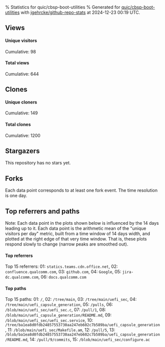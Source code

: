 % Statistics for quic/cbsp-boot-utilities
% Generated for [quic/cbsp-boot-utilities](https://github.com/quic/cbsp-boot-utilities) with [jgehrcke/github-repo-stats](https://github.com/jgehrcke/github-repo-stats) at 2024-12-23 00:19 UTC.


## Views

#### Unique visitors
<div id="chart_views_unique" class="full-width-chart"></div>

Cumulative: 98

#### Total views
<div id="chart_views_total" class="full-width-chart"></div>

Cumulative: 644

<div class="pagebreak-for-print"> </div>

## Clones

#### Unique cloners
<div id="chart_clones_unique" class="full-width-chart"></div>

Cumulative: 149

#### Total clones
<div id="chart_clones_total" class="full-width-chart"></div>

Cumulative: 1200



<div class="pagebreak-for-print"> </div>



## Stargazers

This repository has no stars yet.



## Forks

Each data point corresponds to at least one fork event.
The time resolution is one day.

<div id="chart_forks" class="full-width-chart"></div>




<div class="pagebreak-for-print"> </div>



## Top referrers and paths


Note: Each data point in the plots shown below is influenced by the 14 days
leading up to it. Each data point is the arithmetic mean of the "unique
visitors per day" metric, built from a time window of 14 days width, and
plotted at the right edge of that very time window. That is, these plots
respond slowly to change (narrow peaks are smoothed out).




#### Top referrers


<div id="chart_referrers_top_n_alltime" class="full-width-chart"></div>

Top 15 referrers: 01: `statics.teams.cdn.office.net`, 02: `confluence.qualcomm.com`, 03: `github.com`, 04: `Google`, 05: `jira-dc.qualcomm.com`, 06: `docs.qualcomm.com`





#### Top paths


<div id="chart_paths_top_n_alltime" class="full-width-chart"></div>

Top 15 paths: 01: `/`, 02: `/tree/main`, 03: `/tree/main/uefi_sec`, 04: `/tree/main/uefi_capsule_generation`, 05: `/pulls`, 06: `/blob/main/uefi_sec/uefi_sec.c`, 07: `/pull/1`, 08: `/blob/main/uefi_capsule_generation/README.md`, 09: `/blob/main/uefi_sec/uefi_sec.service`, 10: `/tree/ba1ea8d0fdb24857553730aa247eb602c7b589ba/uefi_capsule_generation`, 11: `/blob/main/uefi_sec/Makefile.am`, 12: `/pull/5`, 13: `/blob/ba1ea8d0fdb24857553730aa247eb602c7b589ba/uefi_capsule_generation/README.md`, 14: `/pull/9/commits`, 15: `/blob/main/uefi_sec/configure.ac`


<script type="text/javascript">
    vegaEmbed('#chart_views_unique', {"$schema": "https://vega.github.io/schema/vega-lite/v4.17.0.json", "config": {"arc": {"fill": "#1b1e23"}, "area": {"fill": "#1b1e23"}, "axisBottom": {"domainColor": "#a9b4c4", "gridColor": "#a9b4c4", "labelColor": "#1b1e23", "labelFont": "relative-mono-11-pitch-pro, Menlo, monospace", "tickColor": "#a9b4c4", "titleColor": "#1b1e23", "titleFont": "relative-mono-11-pitch-pro, Menlo, monospace"}, "axisLeft": {"domainColor": "#a9b4c4", "gridColor": "#a9b4c4", "labelColor": "#1b1e23", "labelFont": "relative-mono-11-pitch-pro, Menlo, monospace", "tickColor": "#a9b4c4", "titleColor": "#1b1e23", "titleFont": "relative-mono-11-pitch-pro, Menlo, monospace"}, "axisX": {"grid": false}, "axisY": {"grid": false, "labelBound": true}, "background": "#FFFFFF", "group": {"fill": "#FFFFFF"}, "header": {"fontWeight": 400, "labelFont": "relative-mono-11-pitch-pro, Menlo, monospace", "titleFont": "relative-mono-11-pitch-pro, Menlo, monospace"}, "legend": {"labelFont": "relative-mono-11-pitch-pro, Menlo, monospace", "symbolSize": 200, "symbolType": "circle", "titleFont": "relative-mono-11-pitch-pro, Menlo, monospace"}, "line": {"color": "#1b1e23", "stroke": "#1b1e23"}, "path": {"stroke": "#1b1e23"}, "point": {"color": "#1b1e23", "cursor": "pointer", "filled": true, "size": 20}, "range": {"category": ["#85a2f7", "#ea9755", "#7eb36a", "#f07071", "#bc85d9", "#e587b6", "#a9b4c4", "#d4c05e", "#64b9c4"]}, "style": {"bar": {"fill": "#1b1e23"}, "text": {"font": "relative-mono-11-pitch-pro, Menlo, monospace", "fontWeight": 400}}, "symbol": {"shape": "circle"}, "title": {"anchor": "start", "font": "relative-mono-11-pitch-pro, Menlo, monospace", "fontWeight": 400}, "trail": {"color": "#1b1e23", "stroke": "#1b1e23"}, "view": {"stroke": null}}, "data": {"name": "data-dd17c333478f1c5477291dd029b70340"}, "datasets": {"data-dd17c333478f1c5477291dd029b70340": [{"time": "2024-11-19T00:00:00+00:00", "views_total": 85, "views_unique": 19}, {"time": "2024-11-20T00:00:00+00:00", "views_total": 52, "views_unique": 7}, {"time": "2024-11-21T00:00:00+00:00", "views_total": 173, "views_unique": 7}, {"time": "2024-11-22T00:00:00+00:00", "views_total": 44, "views_unique": 7}, {"time": "2024-11-25T00:00:00+00:00", "views_total": 13, "views_unique": 5}, {"time": "2024-11-26T00:00:00+00:00", "views_total": 5, "views_unique": 2}, {"time": "2024-11-27T00:00:00+00:00", "views_total": 4, "views_unique": 2}, {"time": "2024-11-28T00:00:00+00:00", "views_total": 105, "views_unique": 3}, {"time": "2024-11-29T00:00:00+00:00", "views_total": 10, "views_unique": 3}, {"time": "2024-11-30T00:00:00+00:00", "views_total": 3, "views_unique": 1}, {"time": "2024-12-01T00:00:00+00:00", "views_total": 9, "views_unique": 1}, {"time": "2024-12-02T00:00:00+00:00", "views_total": 10, "views_unique": 5}, {"time": "2024-12-03T00:00:00+00:00", "views_total": 18, "views_unique": 5}, {"time": "2024-12-04T00:00:00+00:00", "views_total": 16, "views_unique": 3}, {"time": "2024-12-05T00:00:00+00:00", "views_total": 4, "views_unique": 1}, {"time": "2024-12-06T00:00:00+00:00", "views_total": 0, "views_unique": 0}, {"time": "2024-12-07T00:00:00+00:00", "views_total": 0, "views_unique": 0}, {"time": "2024-12-08T00:00:00+00:00", "views_total": 0, "views_unique": 0}, {"time": "2024-12-09T00:00:00+00:00", "views_total": 10, "views_unique": 2}, {"time": "2024-12-10T00:00:00+00:00", "views_total": 41, "views_unique": 4}, {"time": "2024-12-11T00:00:00+00:00", "views_total": 9, "views_unique": 2}, {"time": "2024-12-12T00:00:00+00:00", "views_total": 6, "views_unique": 3}, {"time": "2024-12-13T00:00:00+00:00", "views_total": 4, "views_unique": 3}, {"time": "2024-12-14T00:00:00+00:00", "views_total": 0, "views_unique": 0}, {"time": "2024-12-15T00:00:00+00:00", "views_total": 0, "views_unique": 0}, {"time": "2024-12-16T00:00:00+00:00", "views_total": 4, "views_unique": 3}, {"time": "2024-12-17T00:00:00+00:00", "views_total": 5, "views_unique": 3}, {"time": "2024-12-18T00:00:00+00:00", "views_total": 2, "views_unique": 2}, {"time": "2024-12-19T00:00:00+00:00", "views_total": 5, "views_unique": 3}, {"time": "2024-12-20T00:00:00+00:00", "views_total": 7, "views_unique": 2}, {"time": "2024-12-21T00:00:00+00:00", "views_total": 0, "views_unique": 0}, {"time": "2024-12-22T00:00:00+00:00", "views_total": 0, "views_unique": 0}]}, "encoding": {"tooltip": [{"field": "views_unique", "format": ".1f", "title": "views (u)", "type": "quantitative"}, {"field": "time", "format": "%B %e, %Y", "title": "date", "type": "temporal"}], "x": {"axis": {"labelAngle": 25}, "field": "time", "scale": {"domain": ["2024-11-19", "2024-12-22"]}, "timeUnit": "yearmonthdate", "title": "date", "type": "temporal"}, "y": {"axis": {}, "field": "views_unique", "scale": {"domain": [0, 20.900000000000002], "type": "linear", "zero": true}, "title": "unique views per day", "type": "quantitative"}}, "height": 200, "mark": {"point": true, "type": "line"}, "padding": 10, "width": "container"}, {"actions": false, "renderer": "svg"}).catch(console.error);
vegaEmbed('#chart_views_total', {"$schema": "https://vega.github.io/schema/vega-lite/v4.17.0.json", "config": {"arc": {"fill": "#1b1e23"}, "area": {"fill": "#1b1e23"}, "axisBottom": {"domainColor": "#a9b4c4", "gridColor": "#a9b4c4", "labelColor": "#1b1e23", "labelFont": "relative-mono-11-pitch-pro, Menlo, monospace", "tickColor": "#a9b4c4", "titleColor": "#1b1e23", "titleFont": "relative-mono-11-pitch-pro, Menlo, monospace"}, "axisLeft": {"domainColor": "#a9b4c4", "gridColor": "#a9b4c4", "labelColor": "#1b1e23", "labelFont": "relative-mono-11-pitch-pro, Menlo, monospace", "tickColor": "#a9b4c4", "titleColor": "#1b1e23", "titleFont": "relative-mono-11-pitch-pro, Menlo, monospace"}, "axisX": {"grid": false}, "axisY": {"grid": false, "labelBound": true}, "background": "#FFFFFF", "group": {"fill": "#FFFFFF"}, "header": {"fontWeight": 400, "labelFont": "relative-mono-11-pitch-pro, Menlo, monospace", "titleFont": "relative-mono-11-pitch-pro, Menlo, monospace"}, "legend": {"labelFont": "relative-mono-11-pitch-pro, Menlo, monospace", "symbolSize": 200, "symbolType": "circle", "titleFont": "relative-mono-11-pitch-pro, Menlo, monospace"}, "line": {"color": "#1b1e23", "stroke": "#1b1e23"}, "path": {"stroke": "#1b1e23"}, "point": {"color": "#1b1e23", "cursor": "pointer", "filled": true, "size": 20}, "range": {"category": ["#85a2f7", "#ea9755", "#7eb36a", "#f07071", "#bc85d9", "#e587b6", "#a9b4c4", "#d4c05e", "#64b9c4"]}, "style": {"bar": {"fill": "#1b1e23"}, "text": {"font": "relative-mono-11-pitch-pro, Menlo, monospace", "fontWeight": 400}}, "symbol": {"shape": "circle"}, "title": {"anchor": "start", "font": "relative-mono-11-pitch-pro, Menlo, monospace", "fontWeight": 400}, "trail": {"color": "#1b1e23", "stroke": "#1b1e23"}, "view": {"stroke": null}}, "data": {"name": "data-dd17c333478f1c5477291dd029b70340"}, "datasets": {"data-dd17c333478f1c5477291dd029b70340": [{"time": "2024-11-19T00:00:00+00:00", "views_total": 85, "views_unique": 19}, {"time": "2024-11-20T00:00:00+00:00", "views_total": 52, "views_unique": 7}, {"time": "2024-11-21T00:00:00+00:00", "views_total": 173, "views_unique": 7}, {"time": "2024-11-22T00:00:00+00:00", "views_total": 44, "views_unique": 7}, {"time": "2024-11-25T00:00:00+00:00", "views_total": 13, "views_unique": 5}, {"time": "2024-11-26T00:00:00+00:00", "views_total": 5, "views_unique": 2}, {"time": "2024-11-27T00:00:00+00:00", "views_total": 4, "views_unique": 2}, {"time": "2024-11-28T00:00:00+00:00", "views_total": 105, "views_unique": 3}, {"time": "2024-11-29T00:00:00+00:00", "views_total": 10, "views_unique": 3}, {"time": "2024-11-30T00:00:00+00:00", "views_total": 3, "views_unique": 1}, {"time": "2024-12-01T00:00:00+00:00", "views_total": 9, "views_unique": 1}, {"time": "2024-12-02T00:00:00+00:00", "views_total": 10, "views_unique": 5}, {"time": "2024-12-03T00:00:00+00:00", "views_total": 18, "views_unique": 5}, {"time": "2024-12-04T00:00:00+00:00", "views_total": 16, "views_unique": 3}, {"time": "2024-12-05T00:00:00+00:00", "views_total": 4, "views_unique": 1}, {"time": "2024-12-06T00:00:00+00:00", "views_total": 0, "views_unique": 0}, {"time": "2024-12-07T00:00:00+00:00", "views_total": 0, "views_unique": 0}, {"time": "2024-12-08T00:00:00+00:00", "views_total": 0, "views_unique": 0}, {"time": "2024-12-09T00:00:00+00:00", "views_total": 10, "views_unique": 2}, {"time": "2024-12-10T00:00:00+00:00", "views_total": 41, "views_unique": 4}, {"time": "2024-12-11T00:00:00+00:00", "views_total": 9, "views_unique": 2}, {"time": "2024-12-12T00:00:00+00:00", "views_total": 6, "views_unique": 3}, {"time": "2024-12-13T00:00:00+00:00", "views_total": 4, "views_unique": 3}, {"time": "2024-12-14T00:00:00+00:00", "views_total": 0, "views_unique": 0}, {"time": "2024-12-15T00:00:00+00:00", "views_total": 0, "views_unique": 0}, {"time": "2024-12-16T00:00:00+00:00", "views_total": 4, "views_unique": 3}, {"time": "2024-12-17T00:00:00+00:00", "views_total": 5, "views_unique": 3}, {"time": "2024-12-18T00:00:00+00:00", "views_total": 2, "views_unique": 2}, {"time": "2024-12-19T00:00:00+00:00", "views_total": 5, "views_unique": 3}, {"time": "2024-12-20T00:00:00+00:00", "views_total": 7, "views_unique": 2}, {"time": "2024-12-21T00:00:00+00:00", "views_total": 0, "views_unique": 0}, {"time": "2024-12-22T00:00:00+00:00", "views_total": 0, "views_unique": 0}]}, "encoding": {"tooltip": [{"field": "views_total", "format": ".1f", "title": "views (t)", "type": "quantitative"}, {"field": "time", "format": "%B %e, %Y", "title": "date", "type": "temporal"}], "x": {"axis": {"labelAngle": 25}, "field": "time", "scale": {"domain": ["2024-11-19", "2024-12-22"]}, "timeUnit": "yearmonthdate", "title": "date", "type": "temporal"}, "y": {"axis": {"values": [1, 10, 50, 100, 500, 1000, 5000, 10000]}, "field": "views_total", "scale": {"domain": [0, 190.3], "type": "symlog", "zero": true}, "title": "total views per day", "type": "quantitative"}}, "height": 200, "mark": {"point": true, "type": "line"}, "padding": 10, "width": "container"}, {"actions": false, "renderer": "svg"}).catch(console.error);
vegaEmbed('#chart_clones_unique', {"$schema": "https://vega.github.io/schema/vega-lite/v4.17.0.json", "config": {"arc": {"fill": "#1b1e23"}, "area": {"fill": "#1b1e23"}, "axisBottom": {"domainColor": "#a9b4c4", "gridColor": "#a9b4c4", "labelColor": "#1b1e23", "labelFont": "relative-mono-11-pitch-pro, Menlo, monospace", "tickColor": "#a9b4c4", "titleColor": "#1b1e23", "titleFont": "relative-mono-11-pitch-pro, Menlo, monospace"}, "axisLeft": {"domainColor": "#a9b4c4", "gridColor": "#a9b4c4", "labelColor": "#1b1e23", "labelFont": "relative-mono-11-pitch-pro, Menlo, monospace", "tickColor": "#a9b4c4", "titleColor": "#1b1e23", "titleFont": "relative-mono-11-pitch-pro, Menlo, monospace"}, "axisX": {"grid": false}, "axisY": {"grid": false, "labelBound": true}, "background": "#FFFFFF", "group": {"fill": "#FFFFFF"}, "header": {"fontWeight": 400, "labelFont": "relative-mono-11-pitch-pro, Menlo, monospace", "titleFont": "relative-mono-11-pitch-pro, Menlo, monospace"}, "legend": {"labelFont": "relative-mono-11-pitch-pro, Menlo, monospace", "symbolSize": 200, "symbolType": "circle", "titleFont": "relative-mono-11-pitch-pro, Menlo, monospace"}, "line": {"color": "#1b1e23", "stroke": "#1b1e23"}, "path": {"stroke": "#1b1e23"}, "point": {"color": "#1b1e23", "cursor": "pointer", "filled": true, "size": 20}, "range": {"category": ["#85a2f7", "#ea9755", "#7eb36a", "#f07071", "#bc85d9", "#e587b6", "#a9b4c4", "#d4c05e", "#64b9c4"]}, "style": {"bar": {"fill": "#1b1e23"}, "text": {"font": "relative-mono-11-pitch-pro, Menlo, monospace", "fontWeight": 400}}, "symbol": {"shape": "circle"}, "title": {"anchor": "start", "font": "relative-mono-11-pitch-pro, Menlo, monospace", "fontWeight": 400}, "trail": {"color": "#1b1e23", "stroke": "#1b1e23"}, "view": {"stroke": null}}, "data": {"name": "data-4fb0dae04a981383b956fd482e17a467"}, "datasets": {"data-4fb0dae04a981383b956fd482e17a467": [{"clones_total": 1, "clones_unique": 1, "time": "2024-11-19T00:00:00+00:00"}, {"clones_total": 2, "clones_unique": 2, "time": "2024-11-20T00:00:00+00:00"}, {"clones_total": 6, "clones_unique": 5, "time": "2024-11-21T00:00:00+00:00"}, {"clones_total": 5, "clones_unique": 3, "time": "2024-11-22T00:00:00+00:00"}, {"clones_total": 1, "clones_unique": 1, "time": "2024-11-25T00:00:00+00:00"}, {"clones_total": 0, "clones_unique": 0, "time": "2024-11-26T00:00:00+00:00"}, {"clones_total": 1, "clones_unique": 1, "time": "2024-11-27T00:00:00+00:00"}, {"clones_total": 1, "clones_unique": 1, "time": "2024-11-28T00:00:00+00:00"}, {"clones_total": 1, "clones_unique": 1, "time": "2024-11-29T00:00:00+00:00"}, {"clones_total": 0, "clones_unique": 0, "time": "2024-11-30T00:00:00+00:00"}, {"clones_total": 0, "clones_unique": 0, "time": "2024-12-01T00:00:00+00:00"}, {"clones_total": 2, "clones_unique": 1, "time": "2024-12-02T00:00:00+00:00"}, {"clones_total": 36, "clones_unique": 1, "time": "2024-12-03T00:00:00+00:00"}, {"clones_total": 52, "clones_unique": 1, "time": "2024-12-04T00:00:00+00:00"}, {"clones_total": 7, "clones_unique": 4, "time": "2024-12-05T00:00:00+00:00"}, {"clones_total": 18, "clones_unique": 1, "time": "2024-12-06T00:00:00+00:00"}, {"clones_total": 20, "clones_unique": 4, "time": "2024-12-07T00:00:00+00:00"}, {"clones_total": 34, "clones_unique": 5, "time": "2024-12-08T00:00:00+00:00"}, {"clones_total": 28, "clones_unique": 7, "time": "2024-12-09T00:00:00+00:00"}, {"clones_total": 52, "clones_unique": 10, "time": "2024-12-10T00:00:00+00:00"}, {"clones_total": 50, "clones_unique": 13, "time": "2024-12-11T00:00:00+00:00"}, {"clones_total": 75, "clones_unique": 14, "time": "2024-12-12T00:00:00+00:00"}, {"clones_total": 63, "clones_unique": 10, "time": "2024-12-13T00:00:00+00:00"}, {"clones_total": 75, "clones_unique": 7, "time": "2024-12-14T00:00:00+00:00"}, {"clones_total": 29, "clones_unique": 1, "time": "2024-12-15T00:00:00+00:00"}, {"clones_total": 87, "clones_unique": 9, "time": "2024-12-16T00:00:00+00:00"}, {"clones_total": 52, "clones_unique": 8, "time": "2024-12-17T00:00:00+00:00"}, {"clones_total": 110, "clones_unique": 11, "time": "2024-12-18T00:00:00+00:00"}, {"clones_total": 112, "clones_unique": 9, "time": "2024-12-19T00:00:00+00:00"}, {"clones_total": 117, "clones_unique": 9, "time": "2024-12-20T00:00:00+00:00"}, {"clones_total": 112, "clones_unique": 2, "time": "2024-12-21T00:00:00+00:00"}, {"clones_total": 51, "clones_unique": 7, "time": "2024-12-22T00:00:00+00:00"}]}, "encoding": {"tooltip": [{"field": "clones_unique", "format": ".1f", "title": "clones (u)", "type": "quantitative"}, {"field": "time", "format": "%B %e, %Y", "title": "date", "type": "temporal"}], "x": {"axis": {"labelAngle": 25}, "field": "time", "scale": {"domain": ["2024-11-19", "2024-12-22"]}, "timeUnit": "yearmonthdate", "title": "date", "type": "temporal"}, "y": {"axis": {}, "field": "clones_unique", "scale": {"domain": [0, 15.400000000000002], "type": "linear", "zero": true}, "title": "unique clones per day", "type": "quantitative"}}, "height": 200, "mark": {"point": true, "type": "line"}, "padding": 10, "width": "container"}, {"actions": false, "renderer": "svg"}).catch(console.error);
vegaEmbed('#chart_clones_total', {"$schema": "https://vega.github.io/schema/vega-lite/v4.17.0.json", "config": {"arc": {"fill": "#1b1e23"}, "area": {"fill": "#1b1e23"}, "axisBottom": {"domainColor": "#a9b4c4", "gridColor": "#a9b4c4", "labelColor": "#1b1e23", "labelFont": "relative-mono-11-pitch-pro, Menlo, monospace", "tickColor": "#a9b4c4", "titleColor": "#1b1e23", "titleFont": "relative-mono-11-pitch-pro, Menlo, monospace"}, "axisLeft": {"domainColor": "#a9b4c4", "gridColor": "#a9b4c4", "labelColor": "#1b1e23", "labelFont": "relative-mono-11-pitch-pro, Menlo, monospace", "tickColor": "#a9b4c4", "titleColor": "#1b1e23", "titleFont": "relative-mono-11-pitch-pro, Menlo, monospace"}, "axisX": {"grid": false}, "axisY": {"grid": false, "labelBound": true}, "background": "#FFFFFF", "group": {"fill": "#FFFFFF"}, "header": {"fontWeight": 400, "labelFont": "relative-mono-11-pitch-pro, Menlo, monospace", "titleFont": "relative-mono-11-pitch-pro, Menlo, monospace"}, "legend": {"labelFont": "relative-mono-11-pitch-pro, Menlo, monospace", "symbolSize": 200, "symbolType": "circle", "titleFont": "relative-mono-11-pitch-pro, Menlo, monospace"}, "line": {"color": "#1b1e23", "stroke": "#1b1e23"}, "path": {"stroke": "#1b1e23"}, "point": {"color": "#1b1e23", "cursor": "pointer", "filled": true, "size": 20}, "range": {"category": ["#85a2f7", "#ea9755", "#7eb36a", "#f07071", "#bc85d9", "#e587b6", "#a9b4c4", "#d4c05e", "#64b9c4"]}, "style": {"bar": {"fill": "#1b1e23"}, "text": {"font": "relative-mono-11-pitch-pro, Menlo, monospace", "fontWeight": 400}}, "symbol": {"shape": "circle"}, "title": {"anchor": "start", "font": "relative-mono-11-pitch-pro, Menlo, monospace", "fontWeight": 400}, "trail": {"color": "#1b1e23", "stroke": "#1b1e23"}, "view": {"stroke": null}}, "data": {"name": "data-4fb0dae04a981383b956fd482e17a467"}, "datasets": {"data-4fb0dae04a981383b956fd482e17a467": [{"clones_total": 1, "clones_unique": 1, "time": "2024-11-19T00:00:00+00:00"}, {"clones_total": 2, "clones_unique": 2, "time": "2024-11-20T00:00:00+00:00"}, {"clones_total": 6, "clones_unique": 5, "time": "2024-11-21T00:00:00+00:00"}, {"clones_total": 5, "clones_unique": 3, "time": "2024-11-22T00:00:00+00:00"}, {"clones_total": 1, "clones_unique": 1, "time": "2024-11-25T00:00:00+00:00"}, {"clones_total": 0, "clones_unique": 0, "time": "2024-11-26T00:00:00+00:00"}, {"clones_total": 1, "clones_unique": 1, "time": "2024-11-27T00:00:00+00:00"}, {"clones_total": 1, "clones_unique": 1, "time": "2024-11-28T00:00:00+00:00"}, {"clones_total": 1, "clones_unique": 1, "time": "2024-11-29T00:00:00+00:00"}, {"clones_total": 0, "clones_unique": 0, "time": "2024-11-30T00:00:00+00:00"}, {"clones_total": 0, "clones_unique": 0, "time": "2024-12-01T00:00:00+00:00"}, {"clones_total": 2, "clones_unique": 1, "time": "2024-12-02T00:00:00+00:00"}, {"clones_total": 36, "clones_unique": 1, "time": "2024-12-03T00:00:00+00:00"}, {"clones_total": 52, "clones_unique": 1, "time": "2024-12-04T00:00:00+00:00"}, {"clones_total": 7, "clones_unique": 4, "time": "2024-12-05T00:00:00+00:00"}, {"clones_total": 18, "clones_unique": 1, "time": "2024-12-06T00:00:00+00:00"}, {"clones_total": 20, "clones_unique": 4, "time": "2024-12-07T00:00:00+00:00"}, {"clones_total": 34, "clones_unique": 5, "time": "2024-12-08T00:00:00+00:00"}, {"clones_total": 28, "clones_unique": 7, "time": "2024-12-09T00:00:00+00:00"}, {"clones_total": 52, "clones_unique": 10, "time": "2024-12-10T00:00:00+00:00"}, {"clones_total": 50, "clones_unique": 13, "time": "2024-12-11T00:00:00+00:00"}, {"clones_total": 75, "clones_unique": 14, "time": "2024-12-12T00:00:00+00:00"}, {"clones_total": 63, "clones_unique": 10, "time": "2024-12-13T00:00:00+00:00"}, {"clones_total": 75, "clones_unique": 7, "time": "2024-12-14T00:00:00+00:00"}, {"clones_total": 29, "clones_unique": 1, "time": "2024-12-15T00:00:00+00:00"}, {"clones_total": 87, "clones_unique": 9, "time": "2024-12-16T00:00:00+00:00"}, {"clones_total": 52, "clones_unique": 8, "time": "2024-12-17T00:00:00+00:00"}, {"clones_total": 110, "clones_unique": 11, "time": "2024-12-18T00:00:00+00:00"}, {"clones_total": 112, "clones_unique": 9, "time": "2024-12-19T00:00:00+00:00"}, {"clones_total": 117, "clones_unique": 9, "time": "2024-12-20T00:00:00+00:00"}, {"clones_total": 112, "clones_unique": 2, "time": "2024-12-21T00:00:00+00:00"}, {"clones_total": 51, "clones_unique": 7, "time": "2024-12-22T00:00:00+00:00"}]}, "encoding": {"tooltip": [{"field": "clones_total", "format": ".1f", "title": "clones (t)", "type": "quantitative"}, {"field": "time", "format": "%B %e, %Y", "title": "date", "type": "temporal"}], "x": {"axis": {"labelAngle": 25}, "field": "time", "scale": {"domain": ["2024-11-19", "2024-12-22"]}, "timeUnit": "yearmonthdate", "title": "date", "type": "temporal"}, "y": {"axis": {"values": [1, 10, 50, 100, 500, 1000, 5000, 10000]}, "field": "clones_total", "scale": {"domain": [0, 128.70000000000002], "type": "symlog", "zero": true}, "title": "total clones per day", "type": "quantitative"}}, "height": 200, "mark": {"point": true, "type": "line"}, "padding": 10, "width": "container"}, {"actions": false, "renderer": "svg"}).catch(console.error);
vegaEmbed('#chart_forks', {"$schema": "https://vega.github.io/schema/vega-lite/v4.17.0.json", "config": {"arc": {"fill": "#1b1e23"}, "area": {"fill": "#1b1e23"}, "axisBottom": {"domainColor": "#a9b4c4", "gridColor": "#a9b4c4", "labelColor": "#1b1e23", "labelFont": "relative-mono-11-pitch-pro, Menlo, monospace", "tickColor": "#a9b4c4", "titleColor": "#1b1e23", "titleFont": "relative-mono-11-pitch-pro, Menlo, monospace"}, "axisLeft": {"domainColor": "#a9b4c4", "gridColor": "#a9b4c4", "labelColor": "#1b1e23", "labelFont": "relative-mono-11-pitch-pro, Menlo, monospace", "tickColor": "#a9b4c4", "titleColor": "#1b1e23", "titleFont": "relative-mono-11-pitch-pro, Menlo, monospace"}, "axisX": {"grid": false}, "axisY": {"grid": false}, "background": "#FFFFFF", "group": {"fill": "#FFFFFF"}, "header": {"fontWeight": 400, "labelFont": "relative-mono-11-pitch-pro, Menlo, monospace", "titleFont": "relative-mono-11-pitch-pro, Menlo, monospace"}, "legend": {"labelFont": "relative-mono-11-pitch-pro, Menlo, monospace", "symbolSize": 200, "symbolType": "circle", "titleFont": "relative-mono-11-pitch-pro, Menlo, monospace"}, "line": {"color": "#1b1e23", "stroke": "#1b1e23"}, "path": {"stroke": "#1b1e23"}, "point": {"color": "#1b1e23", "cursor": "pointer", "filled": true, "size": 50}, "range": {"category": ["#85a2f7", "#ea9755", "#7eb36a", "#f07071", "#bc85d9", "#e587b6", "#a9b4c4", "#d4c05e", "#64b9c4"]}, "style": {"bar": {"fill": "#1b1e23"}, "text": {"font": "relative-mono-11-pitch-pro, Menlo, monospace", "fontWeight": 400}}, "symbol": {"shape": "circle"}, "title": {"anchor": "start", "font": "relative-mono-11-pitch-pro, Menlo, monospace", "fontWeight": 400}, "trail": {"color": "#1b1e23", "stroke": "#1b1e23"}, "view": {"stroke": null}}, "data": {"name": "data-5a44432bfccb8c8f9172d7086e041330"}, "datasets": {"data-5a44432bfccb8c8f9172d7086e041330": [{"forks_cumulative": 1, "time": "2024-11-20T10:57:00+00:00"}, {"forks_cumulative": 2, "time": "2024-11-28T14:22:08+00:00"}, {"forks_cumulative": 3, "time": "2024-12-10T10:12:26+00:00"}]}, "encoding": {"tooltip": [{"field": "forks_cumulative", "format": "d", "title": "forks", "type": "quantitative"}, {"field": "time", "format": "%B %e, %Y", "title": "date", "type": "temporal"}], "x": {"axis": {"labelAngle": 25}, "field": "time", "scale": {"domain": ["2024-11-19", "2024-12-22"]}, "timeUnit": "yearmonthdate", "title": "date", "type": "temporal"}, "y": {"field": "forks_cumulative", "scale": {"domain": [0, 3.3000000000000003], "zero": true}, "title": "fork count (cumulative)", "type": "quantitative"}}, "height": 300, "mark": {"point": true, "type": "line"}, "padding": 10, "width": "container"}, {"actions": false, "renderer": "svg"}).catch(console.error);
vegaEmbed('#chart_referrers_top_n_alltime', {"$schema": "https://vega.github.io/schema/vega-lite/v4.17.0.json", "config": {"arc": {"fill": "#1b1e23"}, "area": {"fill": "#1b1e23"}, "axisBottom": {"domainColor": "#a9b4c4", "gridColor": "#a9b4c4", "labelColor": "#1b1e23", "labelFont": "relative-mono-11-pitch-pro, Menlo, monospace", "tickColor": "#a9b4c4", "titleColor": "#1b1e23", "titleFont": "relative-mono-11-pitch-pro, Menlo, monospace"}, "axisLeft": {"domainColor": "#a9b4c4", "gridColor": "#a9b4c4", "labelColor": "#1b1e23", "labelFont": "relative-mono-11-pitch-pro, Menlo, monospace", "tickColor": "#a9b4c4", "titleColor": "#1b1e23", "titleFont": "relative-mono-11-pitch-pro, Menlo, monospace"}, "axisX": {"grid": false}, "axisY": {"grid": false}, "background": "#FFFFFF", "group": {"fill": "#FFFFFF"}, "header": {"fontWeight": 400, "labelFont": "relative-mono-11-pitch-pro, Menlo, monospace", "titleFont": "relative-mono-11-pitch-pro, Menlo, monospace"}, "legend": {"labelFont": "relative-mono-11-pitch-pro, Menlo, monospace", "symbolSize": 200, "symbolType": "circle", "titleFont": "relative-mono-11-pitch-pro, Menlo, monospace"}, "line": {"color": "#1b1e23", "stroke": "#1b1e23"}, "path": {"stroke": "#1b1e23"}, "point": {"color": "#1b1e23", "cursor": "pointer", "filled": true, "size": 30}, "range": {"category": ["#85a2f7", "#ea9755", "#7eb36a", "#f07071", "#bc85d9", "#e587b6", "#a9b4c4", "#d4c05e", "#64b9c4"]}, "style": {"bar": {"fill": "#1b1e23"}, "text": {"font": "relative-mono-11-pitch-pro, Menlo, monospace", "fontWeight": 400}}, "symbol": {"shape": "circle"}, "title": {"anchor": "start", "font": "relative-mono-11-pitch-pro, Menlo, monospace", "fontWeight": 400}, "trail": {"color": "#1b1e23", "stroke": "#1b1e23"}, "view": {"stroke": null}}, "data": {"name": "data-c41674800d5ce1ffecfb732e4dcb423e"}, "datasets": {"data-c41674800d5ce1ffecfb732e4dcb423e": [{"referrer": "statics.teams.cdn.office.net", "time": "2024-11-21T00:00:00+00:00", "views_unique": 8.0, "views_unique_norm": 0.5714285714285714}, {"referrer": "statics.teams.cdn.office.net", "time": "2024-11-22T00:00:00+00:00", "views_unique": 9.0, "views_unique_norm": 0.6428571428571429}, {"referrer": "statics.teams.cdn.office.net", "time": "2024-11-23T00:00:00+00:00", "views_unique": 11.0, "views_unique_norm": 0.7857142857142857}, {"referrer": "statics.teams.cdn.office.net", "time": "2024-11-24T00:00:00+00:00", "views_unique": 13.0, "views_unique_norm": 0.9285714285714286}, {"referrer": "statics.teams.cdn.office.net", "time": "2024-11-25T00:00:00+00:00", "views_unique": 13.0, "views_unique_norm": 0.9285714285714286}, {"referrer": "statics.teams.cdn.office.net", "time": "2024-11-26T00:00:00+00:00", "views_unique": 13.0, "views_unique_norm": 0.9285714285714286}, {"referrer": "statics.teams.cdn.office.net", "time": "2024-11-27T00:00:00+00:00", "views_unique": 13.0, "views_unique_norm": 0.9285714285714286}, {"referrer": "statics.teams.cdn.office.net", "time": "2024-11-28T00:00:00+00:00", "views_unique": 13.0, "views_unique_norm": 0.9285714285714286}, {"referrer": "statics.teams.cdn.office.net", "time": "2024-11-29T00:00:00+00:00", "views_unique": 13.0, "views_unique_norm": 0.9285714285714286}, {"referrer": "statics.teams.cdn.office.net", "time": "2024-11-30T00:00:00+00:00", "views_unique": 13.0, "views_unique_norm": 0.9285714285714286}, {"referrer": "statics.teams.cdn.office.net", "time": "2024-12-01T00:00:00+00:00", "views_unique": 13.0, "views_unique_norm": 0.9285714285714286}, {"referrer": "statics.teams.cdn.office.net", "time": "2024-12-02T00:00:00+00:00", "views_unique": 13.0, "views_unique_norm": 0.9285714285714286}, {"referrer": "statics.teams.cdn.office.net", "time": "2024-12-03T00:00:00+00:00", "views_unique": 6.0, "views_unique_norm": 0.42857142857142855}, {"referrer": "statics.teams.cdn.office.net", "time": "2024-12-04T00:00:00+00:00", "views_unique": 6.0, "views_unique_norm": 0.42857142857142855}, {"referrer": "statics.teams.cdn.office.net", "time": "2024-12-05T00:00:00+00:00", "views_unique": 2.0, "views_unique_norm": 0.14285714285714285}, {"referrer": "statics.teams.cdn.office.net", "time": "2024-12-06T00:00:00+00:00", "views_unique": null, "views_unique_norm": null}, {"referrer": "statics.teams.cdn.office.net", "time": "2024-12-07T00:00:00+00:00", "views_unique": null, "views_unique_norm": null}, {"referrer": "statics.teams.cdn.office.net", "time": "2024-12-08T00:00:00+00:00", "views_unique": null, "views_unique_norm": null}, {"referrer": "statics.teams.cdn.office.net", "time": "2024-12-09T00:00:00+00:00", "views_unique": null, "views_unique_norm": null}, {"referrer": "statics.teams.cdn.office.net", "time": "2024-12-10T00:00:00+00:00", "views_unique": null, "views_unique_norm": null}, {"referrer": "statics.teams.cdn.office.net", "time": "2024-12-11T00:00:00+00:00", "views_unique": null, "views_unique_norm": null}, {"referrer": "statics.teams.cdn.office.net", "time": "2024-12-12T00:00:00+00:00", "views_unique": null, "views_unique_norm": null}, {"referrer": "statics.teams.cdn.office.net", "time": "2024-12-13T00:00:00+00:00", "views_unique": null, "views_unique_norm": null}, {"referrer": "statics.teams.cdn.office.net", "time": "2024-12-14T00:00:00+00:00", "views_unique": 1.0, "views_unique_norm": 0.07142857142857142}, {"referrer": "statics.teams.cdn.office.net", "time": "2024-12-15T00:00:00+00:00", "views_unique": 1.0, "views_unique_norm": 0.07142857142857142}, {"referrer": "statics.teams.cdn.office.net", "time": "2024-12-16T00:00:00+00:00", "views_unique": 1.0, "views_unique_norm": 0.07142857142857142}, {"referrer": "statics.teams.cdn.office.net", "time": "2024-12-17T00:00:00+00:00", "views_unique": 1.0, "views_unique_norm": 0.07142857142857142}, {"referrer": "statics.teams.cdn.office.net", "time": "2024-12-18T00:00:00+00:00", "views_unique": 1.0, "views_unique_norm": 0.07142857142857142}, {"referrer": "statics.teams.cdn.office.net", "time": "2024-12-19T00:00:00+00:00", "views_unique": 2.0, "views_unique_norm": 0.14285714285714285}, {"referrer": "statics.teams.cdn.office.net", "time": "2024-12-20T00:00:00+00:00", "views_unique": 2.0, "views_unique_norm": 0.14285714285714285}, {"referrer": "statics.teams.cdn.office.net", "time": "2024-12-21T00:00:00+00:00", "views_unique": 2.0, "views_unique_norm": 0.14285714285714285}, {"referrer": "statics.teams.cdn.office.net", "time": "2024-12-22T00:00:00+00:00", "views_unique": 2.0, "views_unique_norm": 0.14285714285714285}, {"referrer": "statics.teams.cdn.office.net", "time": "2024-12-23T00:00:00+00:00", "views_unique": 2.0, "views_unique_norm": 0.14285714285714285}, {"referrer": "confluence.qualcomm.com", "time": "2024-11-21T00:00:00+00:00", "views_unique": null, "views_unique_norm": null}, {"referrer": "confluence.qualcomm.com", "time": "2024-11-22T00:00:00+00:00", "views_unique": null, "views_unique_norm": null}, {"referrer": "confluence.qualcomm.com", "time": "2024-11-23T00:00:00+00:00", "views_unique": null, "views_unique_norm": null}, {"referrer": "confluence.qualcomm.com", "time": "2024-11-24T00:00:00+00:00", "views_unique": null, "views_unique_norm": null}, {"referrer": "confluence.qualcomm.com", "time": "2024-11-25T00:00:00+00:00", "views_unique": null, "views_unique_norm": null}, {"referrer": "confluence.qualcomm.com", "time": "2024-11-26T00:00:00+00:00", "views_unique": null, "views_unique_norm": null}, {"referrer": "confluence.qualcomm.com", "time": "2024-11-27T00:00:00+00:00", "views_unique": 1.0, "views_unique_norm": 0.07142857142857142}, {"referrer": "confluence.qualcomm.com", "time": "2024-11-28T00:00:00+00:00", "views_unique": 2.0, "views_unique_norm": 0.14285714285714285}, {"referrer": "confluence.qualcomm.com", "time": "2024-11-29T00:00:00+00:00", "views_unique": 2.0, "views_unique_norm": 0.14285714285714285}, {"referrer": "confluence.qualcomm.com", "time": "2024-11-30T00:00:00+00:00", "views_unique": 2.0, "views_unique_norm": 0.14285714285714285}, {"referrer": "confluence.qualcomm.com", "time": "2024-12-01T00:00:00+00:00", "views_unique": 3.0, "views_unique_norm": 0.21428571428571427}, {"referrer": "confluence.qualcomm.com", "time": "2024-12-02T00:00:00+00:00", "views_unique": 3.0, "views_unique_norm": 0.21428571428571427}, {"referrer": "confluence.qualcomm.com", "time": "2024-12-03T00:00:00+00:00", "views_unique": 3.0, "views_unique_norm": 0.21428571428571427}, {"referrer": "confluence.qualcomm.com", "time": "2024-12-04T00:00:00+00:00", "views_unique": 3.0, "views_unique_norm": 0.21428571428571427}, {"referrer": "confluence.qualcomm.com", "time": "2024-12-05T00:00:00+00:00", "views_unique": 4.0, "views_unique_norm": 0.2857142857142857}, {"referrer": "confluence.qualcomm.com", "time": "2024-12-06T00:00:00+00:00", "views_unique": 4.0, "views_unique_norm": 0.2857142857142857}, {"referrer": "confluence.qualcomm.com", "time": "2024-12-07T00:00:00+00:00", "views_unique": 4.0, "views_unique_norm": 0.2857142857142857}, {"referrer": "confluence.qualcomm.com", "time": "2024-12-08T00:00:00+00:00", "views_unique": 4.0, "views_unique_norm": 0.2857142857142857}, {"referrer": "confluence.qualcomm.com", "time": "2024-12-09T00:00:00+00:00", "views_unique": 3.0, "views_unique_norm": 0.21428571428571427}, {"referrer": "confluence.qualcomm.com", "time": "2024-12-10T00:00:00+00:00", "views_unique": 2.0, "views_unique_norm": 0.14285714285714285}, {"referrer": "confluence.qualcomm.com", "time": "2024-12-11T00:00:00+00:00", "views_unique": 2.0, "views_unique_norm": 0.14285714285714285}, {"referrer": "confluence.qualcomm.com", "time": "2024-12-12T00:00:00+00:00", "views_unique": 2.0, "views_unique_norm": 0.14285714285714285}, {"referrer": "confluence.qualcomm.com", "time": "2024-12-13T00:00:00+00:00", "views_unique": 3.0, "views_unique_norm": 0.21428571428571427}, {"referrer": "confluence.qualcomm.com", "time": "2024-12-14T00:00:00+00:00", "views_unique": 3.0, "views_unique_norm": 0.21428571428571427}, {"referrer": "confluence.qualcomm.com", "time": "2024-12-15T00:00:00+00:00", "views_unique": 5.0, "views_unique_norm": 0.35714285714285715}, {"referrer": "confluence.qualcomm.com", "time": "2024-12-16T00:00:00+00:00", "views_unique": 5.0, "views_unique_norm": 0.35714285714285715}, {"referrer": "confluence.qualcomm.com", "time": "2024-12-17T00:00:00+00:00", "views_unique": 5.0, "views_unique_norm": 0.35714285714285715}, {"referrer": "confluence.qualcomm.com", "time": "2024-12-18T00:00:00+00:00", "views_unique": 6.0, "views_unique_norm": 0.42857142857142855}, {"referrer": "confluence.qualcomm.com", "time": "2024-12-19T00:00:00+00:00", "views_unique": 7.0, "views_unique_norm": 0.5}, {"referrer": "confluence.qualcomm.com", "time": "2024-12-20T00:00:00+00:00", "views_unique": 7.0, "views_unique_norm": 0.5}, {"referrer": "confluence.qualcomm.com", "time": "2024-12-21T00:00:00+00:00", "views_unique": 7.0, "views_unique_norm": 0.5}, {"referrer": "confluence.qualcomm.com", "time": "2024-12-22T00:00:00+00:00", "views_unique": 8.0, "views_unique_norm": 0.5714285714285714}, {"referrer": "confluence.qualcomm.com", "time": "2024-12-23T00:00:00+00:00", "views_unique": 8.0, "views_unique_norm": 0.5714285714285714}, {"referrer": "github.com", "time": "2024-11-21T00:00:00+00:00", "views_unique": 4.0, "views_unique_norm": 0.2857142857142857}, {"referrer": "github.com", "time": "2024-11-22T00:00:00+00:00", "views_unique": 5.0, "views_unique_norm": 0.35714285714285715}, {"referrer": "github.com", "time": "2024-11-23T00:00:00+00:00", "views_unique": 7.0, "views_unique_norm": 0.5}, {"referrer": "github.com", "time": "2024-11-24T00:00:00+00:00", "views_unique": 8.0, "views_unique_norm": 0.5714285714285714}, {"referrer": "github.com", "time": "2024-11-25T00:00:00+00:00", "views_unique": 8.0, "views_unique_norm": 0.5714285714285714}, {"referrer": "github.com", "time": "2024-11-26T00:00:00+00:00", "views_unique": 8.0, "views_unique_norm": 0.5714285714285714}, {"referrer": "github.com", "time": "2024-11-27T00:00:00+00:00", "views_unique": 8.0, "views_unique_norm": 0.5714285714285714}, {"referrer": "github.com", "time": "2024-11-28T00:00:00+00:00", "views_unique": 8.0, "views_unique_norm": 0.5714285714285714}, {"referrer": "github.com", "time": "2024-11-29T00:00:00+00:00", "views_unique": 8.0, "views_unique_norm": 0.5714285714285714}, {"referrer": "github.com", "time": "2024-11-30T00:00:00+00:00", "views_unique": 8.0, "views_unique_norm": 0.5714285714285714}, {"referrer": "github.com", "time": "2024-12-01T00:00:00+00:00", "views_unique": 8.0, "views_unique_norm": 0.5714285714285714}, {"referrer": "github.com", "time": "2024-12-02T00:00:00+00:00", "views_unique": 8.0, "views_unique_norm": 0.5714285714285714}, {"referrer": "github.com", "time": "2024-12-03T00:00:00+00:00", "views_unique": 6.0, "views_unique_norm": 0.42857142857142855}, {"referrer": "github.com", "time": "2024-12-04T00:00:00+00:00", "views_unique": 5.0, "views_unique_norm": 0.35714285714285715}, {"referrer": "github.com", "time": "2024-12-05T00:00:00+00:00", "views_unique": 3.0, "views_unique_norm": 0.21428571428571427}, {"referrer": "github.com", "time": "2024-12-06T00:00:00+00:00", "views_unique": 3.0, "views_unique_norm": 0.21428571428571427}, {"referrer": "github.com", "time": "2024-12-07T00:00:00+00:00", "views_unique": 3.0, "views_unique_norm": 0.21428571428571427}, {"referrer": "github.com", "time": "2024-12-08T00:00:00+00:00", "views_unique": 3.0, "views_unique_norm": 0.21428571428571427}, {"referrer": "github.com", "time": "2024-12-09T00:00:00+00:00", "views_unique": 3.0, "views_unique_norm": 0.21428571428571427}, {"referrer": "github.com", "time": "2024-12-10T00:00:00+00:00", "views_unique": 3.0, "views_unique_norm": 0.21428571428571427}, {"referrer": "github.com", "time": "2024-12-11T00:00:00+00:00", "views_unique": 3.0, "views_unique_norm": 0.21428571428571427}, {"referrer": "github.com", "time": "2024-12-12T00:00:00+00:00", "views_unique": 3.0, "views_unique_norm": 0.21428571428571427}, {"referrer": "github.com", "time": "2024-12-13T00:00:00+00:00", "views_unique": 3.0, "views_unique_norm": 0.21428571428571427}, {"referrer": "github.com", "time": "2024-12-14T00:00:00+00:00", "views_unique": 3.0, "views_unique_norm": 0.21428571428571427}, {"referrer": "github.com", "time": "2024-12-15T00:00:00+00:00", "views_unique": 3.0, "views_unique_norm": 0.21428571428571427}, {"referrer": "github.com", "time": "2024-12-16T00:00:00+00:00", "views_unique": 3.0, "views_unique_norm": 0.21428571428571427}, {"referrer": "github.com", "time": "2024-12-17T00:00:00+00:00", "views_unique": 3.0, "views_unique_norm": 0.21428571428571427}, {"referrer": "github.com", "time": "2024-12-18T00:00:00+00:00", "views_unique": 2.0, "views_unique_norm": 0.14285714285714285}, {"referrer": "github.com", "time": "2024-12-19T00:00:00+00:00", "views_unique": 2.0, "views_unique_norm": 0.14285714285714285}, {"referrer": "github.com", "time": "2024-12-20T00:00:00+00:00", "views_unique": 2.0, "views_unique_norm": 0.14285714285714285}, {"referrer": "github.com", "time": "2024-12-21T00:00:00+00:00", "views_unique": 3.0, "views_unique_norm": 0.21428571428571427}, {"referrer": "github.com", "time": "2024-12-22T00:00:00+00:00", "views_unique": 3.0, "views_unique_norm": 0.21428571428571427}, {"referrer": "github.com", "time": "2024-12-23T00:00:00+00:00", "views_unique": 3.0, "views_unique_norm": 0.21428571428571427}, {"referrer": "Google", "time": "2024-11-21T00:00:00+00:00", "views_unique": null, "views_unique_norm": null}, {"referrer": "Google", "time": "2024-11-22T00:00:00+00:00", "views_unique": null, "views_unique_norm": null}, {"referrer": "Google", "time": "2024-11-23T00:00:00+00:00", "views_unique": null, "views_unique_norm": null}, {"referrer": "Google", "time": "2024-11-24T00:00:00+00:00", "views_unique": null, "views_unique_norm": null}, {"referrer": "Google", "time": "2024-11-25T00:00:00+00:00", "views_unique": null, "views_unique_norm": null}, {"referrer": "Google", "time": "2024-11-26T00:00:00+00:00", "views_unique": null, "views_unique_norm": null}, {"referrer": "Google", "time": "2024-11-27T00:00:00+00:00", "views_unique": null, "views_unique_norm": null}, {"referrer": "Google", "time": "2024-11-28T00:00:00+00:00", "views_unique": null, "views_unique_norm": null}, {"referrer": "Google", "time": "2024-11-29T00:00:00+00:00", "views_unique": 1.0, "views_unique_norm": 0.07142857142857142}, {"referrer": "Google", "time": "2024-11-30T00:00:00+00:00", "views_unique": 1.0, "views_unique_norm": 0.07142857142857142}, {"referrer": "Google", "time": "2024-12-01T00:00:00+00:00", "views_unique": 1.0, "views_unique_norm": 0.07142857142857142}, {"referrer": "Google", "time": "2024-12-02T00:00:00+00:00", "views_unique": 1.0, "views_unique_norm": 0.07142857142857142}, {"referrer": "Google", "time": "2024-12-03T00:00:00+00:00", "views_unique": 1.0, "views_unique_norm": 0.07142857142857142}, {"referrer": "Google", "time": "2024-12-04T00:00:00+00:00", "views_unique": 2.0, "views_unique_norm": 0.14285714285714285}, {"referrer": "Google", "time": "2024-12-05T00:00:00+00:00", "views_unique": 2.0, "views_unique_norm": 0.14285714285714285}, {"referrer": "Google", "time": "2024-12-06T00:00:00+00:00", "views_unique": 2.0, "views_unique_norm": 0.14285714285714285}, {"referrer": "Google", "time": "2024-12-07T00:00:00+00:00", "views_unique": 2.0, "views_unique_norm": 0.14285714285714285}, {"referrer": "Google", "time": "2024-12-08T00:00:00+00:00", "views_unique": 2.0, "views_unique_norm": 0.14285714285714285}, {"referrer": "Google", "time": "2024-12-09T00:00:00+00:00", "views_unique": 2.0, "views_unique_norm": 0.14285714285714285}, {"referrer": "Google", "time": "2024-12-10T00:00:00+00:00", "views_unique": 2.0, "views_unique_norm": 0.14285714285714285}, {"referrer": "Google", "time": "2024-12-11T00:00:00+00:00", "views_unique": 2.0, "views_unique_norm": 0.14285714285714285}, {"referrer": "Google", "time": "2024-12-12T00:00:00+00:00", "views_unique": 2.0, "views_unique_norm": 0.14285714285714285}, {"referrer": "Google", "time": "2024-12-13T00:00:00+00:00", "views_unique": 2.0, "views_unique_norm": 0.14285714285714285}, {"referrer": "Google", "time": "2024-12-14T00:00:00+00:00", "views_unique": 2.0, "views_unique_norm": 0.14285714285714285}, {"referrer": "Google", "time": "2024-12-15T00:00:00+00:00", "views_unique": 2.0, "views_unique_norm": 0.14285714285714285}, {"referrer": "Google", "time": "2024-12-16T00:00:00+00:00", "views_unique": 1.0, "views_unique_norm": 0.07142857142857142}, {"referrer": "Google", "time": "2024-12-17T00:00:00+00:00", "views_unique": 1.0, "views_unique_norm": 0.07142857142857142}, {"referrer": "Google", "time": "2024-12-18T00:00:00+00:00", "views_unique": 1.0, "views_unique_norm": 0.07142857142857142}, {"referrer": "Google", "time": "2024-12-19T00:00:00+00:00", "views_unique": 1.0, "views_unique_norm": 0.07142857142857142}, {"referrer": "Google", "time": "2024-12-20T00:00:00+00:00", "views_unique": 1.0, "views_unique_norm": 0.07142857142857142}, {"referrer": "Google", "time": "2024-12-21T00:00:00+00:00", "views_unique": 1.0, "views_unique_norm": 0.07142857142857142}, {"referrer": "Google", "time": "2024-12-22T00:00:00+00:00", "views_unique": 1.0, "views_unique_norm": 0.07142857142857142}, {"referrer": "Google", "time": "2024-12-23T00:00:00+00:00", "views_unique": null, "views_unique_norm": null}, {"referrer": "jira-dc.qualcomm.com", "time": "2024-11-21T00:00:00+00:00", "views_unique": 2.0, "views_unique_norm": 0.14285714285714285}, {"referrer": "jira-dc.qualcomm.com", "time": "2024-11-22T00:00:00+00:00", "views_unique": 2.0, "views_unique_norm": 0.14285714285714285}, {"referrer": "jira-dc.qualcomm.com", "time": "2024-11-23T00:00:00+00:00", "views_unique": 2.0, "views_unique_norm": 0.14285714285714285}, {"referrer": "jira-dc.qualcomm.com", "time": "2024-11-24T00:00:00+00:00", "views_unique": 2.0, "views_unique_norm": 0.14285714285714285}, {"referrer": "jira-dc.qualcomm.com", "time": "2024-11-25T00:00:00+00:00", "views_unique": 2.0, "views_unique_norm": 0.14285714285714285}, {"referrer": "jira-dc.qualcomm.com", "time": "2024-11-26T00:00:00+00:00", "views_unique": 2.0, "views_unique_norm": 0.14285714285714285}, {"referrer": "jira-dc.qualcomm.com", "time": "2024-11-27T00:00:00+00:00", "views_unique": 2.0, "views_unique_norm": 0.14285714285714285}, {"referrer": "jira-dc.qualcomm.com", "time": "2024-11-28T00:00:00+00:00", "views_unique": 2.0, "views_unique_norm": 0.14285714285714285}, {"referrer": "jira-dc.qualcomm.com", "time": "2024-11-29T00:00:00+00:00", "views_unique": 2.0, "views_unique_norm": 0.14285714285714285}, {"referrer": "jira-dc.qualcomm.com", "time": "2024-11-30T00:00:00+00:00", "views_unique": 2.0, "views_unique_norm": 0.14285714285714285}, {"referrer": "jira-dc.qualcomm.com", "time": "2024-12-01T00:00:00+00:00", "views_unique": 2.0, "views_unique_norm": 0.14285714285714285}, {"referrer": "jira-dc.qualcomm.com", "time": "2024-12-02T00:00:00+00:00", "views_unique": 2.0, "views_unique_norm": 0.14285714285714285}, {"referrer": "jira-dc.qualcomm.com", "time": "2024-12-03T00:00:00+00:00", "views_unique": null, "views_unique_norm": null}, {"referrer": "jira-dc.qualcomm.com", "time": "2024-12-04T00:00:00+00:00", "views_unique": null, "views_unique_norm": null}, {"referrer": "jira-dc.qualcomm.com", "time": "2024-12-05T00:00:00+00:00", "views_unique": null, "views_unique_norm": null}, {"referrer": "jira-dc.qualcomm.com", "time": "2024-12-06T00:00:00+00:00", "views_unique": null, "views_unique_norm": null}, {"referrer": "jira-dc.qualcomm.com", "time": "2024-12-07T00:00:00+00:00", "views_unique": null, "views_unique_norm": null}, {"referrer": "jira-dc.qualcomm.com", "time": "2024-12-08T00:00:00+00:00", "views_unique": null, "views_unique_norm": null}, {"referrer": "jira-dc.qualcomm.com", "time": "2024-12-09T00:00:00+00:00", "views_unique": null, "views_unique_norm": null}, {"referrer": "jira-dc.qualcomm.com", "time": "2024-12-10T00:00:00+00:00", "views_unique": null, "views_unique_norm": null}, {"referrer": "jira-dc.qualcomm.com", "time": "2024-12-11T00:00:00+00:00", "views_unique": null, "views_unique_norm": null}, {"referrer": "jira-dc.qualcomm.com", "time": "2024-12-12T00:00:00+00:00", "views_unique": null, "views_unique_norm": null}, {"referrer": "jira-dc.qualcomm.com", "time": "2024-12-13T00:00:00+00:00", "views_unique": null, "views_unique_norm": null}, {"referrer": "jira-dc.qualcomm.com", "time": "2024-12-14T00:00:00+00:00", "views_unique": null, "views_unique_norm": null}, {"referrer": "jira-dc.qualcomm.com", "time": "2024-12-15T00:00:00+00:00", "views_unique": null, "views_unique_norm": null}, {"referrer": "jira-dc.qualcomm.com", "time": "2024-12-16T00:00:00+00:00", "views_unique": null, "views_unique_norm": null}, {"referrer": "jira-dc.qualcomm.com", "time": "2024-12-17T00:00:00+00:00", "views_unique": null, "views_unique_norm": null}, {"referrer": "jira-dc.qualcomm.com", "time": "2024-12-18T00:00:00+00:00", "views_unique": null, "views_unique_norm": null}, {"referrer": "jira-dc.qualcomm.com", "time": "2024-12-19T00:00:00+00:00", "views_unique": null, "views_unique_norm": null}, {"referrer": "jira-dc.qualcomm.com", "time": "2024-12-20T00:00:00+00:00", "views_unique": null, "views_unique_norm": null}, {"referrer": "jira-dc.qualcomm.com", "time": "2024-12-21T00:00:00+00:00", "views_unique": null, "views_unique_norm": null}, {"referrer": "jira-dc.qualcomm.com", "time": "2024-12-22T00:00:00+00:00", "views_unique": null, "views_unique_norm": null}, {"referrer": "jira-dc.qualcomm.com", "time": "2024-12-23T00:00:00+00:00", "views_unique": null, "views_unique_norm": null}, {"referrer": "docs.qualcomm.com", "time": "2024-11-21T00:00:00+00:00", "views_unique": null, "views_unique_norm": null}, {"referrer": "docs.qualcomm.com", "time": "2024-11-22T00:00:00+00:00", "views_unique": null, "views_unique_norm": null}, {"referrer": "docs.qualcomm.com", "time": "2024-11-23T00:00:00+00:00", "views_unique": null, "views_unique_norm": null}, {"referrer": "docs.qualcomm.com", "time": "2024-11-24T00:00:00+00:00", "views_unique": null, "views_unique_norm": null}, {"referrer": "docs.qualcomm.com", "time": "2024-11-25T00:00:00+00:00", "views_unique": null, "views_unique_norm": null}, {"referrer": "docs.qualcomm.com", "time": "2024-11-26T00:00:00+00:00", "views_unique": null, "views_unique_norm": null}, {"referrer": "docs.qualcomm.com", "time": "2024-11-27T00:00:00+00:00", "views_unique": null, "views_unique_norm": null}, {"referrer": "docs.qualcomm.com", "time": "2024-11-28T00:00:00+00:00", "views_unique": null, "views_unique_norm": null}, {"referrer": "docs.qualcomm.com", "time": "2024-11-29T00:00:00+00:00", "views_unique": null, "views_unique_norm": null}, {"referrer": "docs.qualcomm.com", "time": "2024-11-30T00:00:00+00:00", "views_unique": null, "views_unique_norm": null}, {"referrer": "docs.qualcomm.com", "time": "2024-12-01T00:00:00+00:00", "views_unique": null, "views_unique_norm": null}, {"referrer": "docs.qualcomm.com", "time": "2024-12-02T00:00:00+00:00", "views_unique": null, "views_unique_norm": null}, {"referrer": "docs.qualcomm.com", "time": "2024-12-03T00:00:00+00:00", "views_unique": null, "views_unique_norm": null}, {"referrer": "docs.qualcomm.com", "time": "2024-12-04T00:00:00+00:00", "views_unique": null, "views_unique_norm": null}, {"referrer": "docs.qualcomm.com", "time": "2024-12-05T00:00:00+00:00", "views_unique": null, "views_unique_norm": null}, {"referrer": "docs.qualcomm.com", "time": "2024-12-06T00:00:00+00:00", "views_unique": null, "views_unique_norm": null}, {"referrer": "docs.qualcomm.com", "time": "2024-12-07T00:00:00+00:00", "views_unique": null, "views_unique_norm": null}, {"referrer": "docs.qualcomm.com", "time": "2024-12-08T00:00:00+00:00", "views_unique": null, "views_unique_norm": null}, {"referrer": "docs.qualcomm.com", "time": "2024-12-09T00:00:00+00:00", "views_unique": null, "views_unique_norm": null}, {"referrer": "docs.qualcomm.com", "time": "2024-12-10T00:00:00+00:00", "views_unique": null, "views_unique_norm": null}, {"referrer": "docs.qualcomm.com", "time": "2024-12-11T00:00:00+00:00", "views_unique": null, "views_unique_norm": null}, {"referrer": "docs.qualcomm.com", "time": "2024-12-12T00:00:00+00:00", "views_unique": null, "views_unique_norm": null}, {"referrer": "docs.qualcomm.com", "time": "2024-12-13T00:00:00+00:00", "views_unique": null, "views_unique_norm": null}, {"referrer": "docs.qualcomm.com", "time": "2024-12-14T00:00:00+00:00", "views_unique": null, "views_unique_norm": null}, {"referrer": "docs.qualcomm.com", "time": "2024-12-15T00:00:00+00:00", "views_unique": null, "views_unique_norm": null}, {"referrer": "docs.qualcomm.com", "time": "2024-12-16T00:00:00+00:00", "views_unique": null, "views_unique_norm": null}, {"referrer": "docs.qualcomm.com", "time": "2024-12-17T00:00:00+00:00", "views_unique": null, "views_unique_norm": null}, {"referrer": "docs.qualcomm.com", "time": "2024-12-18T00:00:00+00:00", "views_unique": null, "views_unique_norm": null}, {"referrer": "docs.qualcomm.com", "time": "2024-12-19T00:00:00+00:00", "views_unique": null, "views_unique_norm": null}, {"referrer": "docs.qualcomm.com", "time": "2024-12-20T00:00:00+00:00", "views_unique": null, "views_unique_norm": null}, {"referrer": "docs.qualcomm.com", "time": "2024-12-21T00:00:00+00:00", "views_unique": null, "views_unique_norm": null}, {"referrer": "docs.qualcomm.com", "time": "2024-12-22T00:00:00+00:00", "views_unique": 1.0, "views_unique_norm": 0.07142857142857142}, {"referrer": "docs.qualcomm.com", "time": "2024-12-23T00:00:00+00:00", "views_unique": 1.0, "views_unique_norm": 0.07142857142857142}]}, "encoding": {"color": {"field": "referrer", "legend": {"direction": "vertical", "orient": "top", "title": "Legend:"}, "sort": {"field": "order"}, "type": "nominal"}, "tooltip": [{"field": "referrer", "type": "nominal"}, {"field": "views_unique_norm", "format": ".2f", "title": "views (14d mean)", "type": "quantitative"}, {"field": "time", "format": "%B %e, %Y", "title": "date", "type": "temporal"}], "x": {"axis": {"labelAngle": 25}, "field": "time", "scale": {"domain": ["2024-11-19", "2024-12-22"]}, "timeUnit": "yearmonthdate", "title": "date", "type": "temporal"}, "y": {"field": "views_unique_norm", "scale": {"domain": [0, 1.0214285714285716], "type": "linear", "zero": true}, "title": "unique visitors per day (mean from last 14 days)", "type": "quantitative"}}, "height": 300, "mark": {"point": true, "type": "line"}, "padding": 10, "width": "container"}, {"actions": false, "renderer": "svg"}).catch(console.error);
vegaEmbed('#chart_paths_top_n_alltime', {"$schema": "https://vega.github.io/schema/vega-lite/v4.17.0.json", "config": {"arc": {"fill": "#1b1e23"}, "area": {"fill": "#1b1e23"}, "axisBottom": {"domainColor": "#a9b4c4", "gridColor": "#a9b4c4", "labelColor": "#1b1e23", "labelFont": "relative-mono-11-pitch-pro, Menlo, monospace", "tickColor": "#a9b4c4", "titleColor": "#1b1e23", "titleFont": "relative-mono-11-pitch-pro, Menlo, monospace"}, "axisLeft": {"domainColor": "#a9b4c4", "gridColor": "#a9b4c4", "labelColor": "#1b1e23", "labelFont": "relative-mono-11-pitch-pro, Menlo, monospace", "tickColor": "#a9b4c4", "titleColor": "#1b1e23", "titleFont": "relative-mono-11-pitch-pro, Menlo, monospace"}, "axisX": {"grid": false}, "axisY": {"grid": false}, "background": "#FFFFFF", "group": {"fill": "#FFFFFF"}, "header": {"fontWeight": 400, "labelFont": "relative-mono-11-pitch-pro, Menlo, monospace", "titleFont": "relative-mono-11-pitch-pro, Menlo, monospace"}, "legend": {"labelFont": "relative-mono-11-pitch-pro, Menlo, monospace", "symbolSize": 200, "symbolType": "circle", "titleFont": "relative-mono-11-pitch-pro, Menlo, monospace"}, "line": {"color": "#1b1e23", "stroke": "#1b1e23"}, "path": {"stroke": "#1b1e23"}, "point": {"color": "#1b1e23", "cursor": "pointer", "filled": true, "size": 30}, "range": {"category": ["#85a2f7", "#ea9755", "#7eb36a", "#f07071", "#bc85d9", "#e587b6", "#a9b4c4", "#d4c05e", "#64b9c4"]}, "style": {"bar": {"fill": "#1b1e23"}, "text": {"font": "relative-mono-11-pitch-pro, Menlo, monospace", "fontWeight": 400}}, "symbol": {"shape": "circle"}, "title": {"anchor": "start", "font": "relative-mono-11-pitch-pro, Menlo, monospace", "fontWeight": 400}, "trail": {"color": "#1b1e23", "stroke": "#1b1e23"}, "view": {"stroke": null}}, "data": {"name": "data-264d22ac7235095ca38bb0627224e4ca"}, "datasets": {"data-264d22ac7235095ca38bb0627224e4ca": [{"path": "/", "time": "2024-11-21T00:00:00+00:00", "views_unique": 13.0, "views_unique_norm": 0.9285714285714286}, {"path": "/", "time": "2024-11-22T00:00:00+00:00", "views_unique": 16.0, "views_unique_norm": 1.1428571428571428}, {"path": "/", "time": "2024-11-23T00:00:00+00:00", "views_unique": 19.0, "views_unique_norm": 1.3571428571428572}, {"path": "/", "time": "2024-11-24T00:00:00+00:00", "views_unique": 22.0, "views_unique_norm": 1.5714285714285714}, {"path": "/", "time": "2024-11-25T00:00:00+00:00", "views_unique": 22.0, "views_unique_norm": 1.5714285714285714}, {"path": "/", "time": "2024-11-26T00:00:00+00:00", "views_unique": 22.0, "views_unique_norm": 1.5714285714285714}, {"path": "/", "time": "2024-11-27T00:00:00+00:00", "views_unique": 24.0, "views_unique_norm": 1.7142857142857142}, {"path": "/", "time": "2024-11-28T00:00:00+00:00", "views_unique": 24.0, "views_unique_norm": 1.7142857142857142}, {"path": "/", "time": "2024-11-29T00:00:00+00:00", "views_unique": 25.0, "views_unique_norm": 1.7857142857142858}, {"path": "/", "time": "2024-11-30T00:00:00+00:00", "views_unique": 26.0, "views_unique_norm": 1.8571428571428572}, {"path": "/", "time": "2024-12-01T00:00:00+00:00", "views_unique": 26.0, "views_unique_norm": 1.8571428571428572}, {"path": "/", "time": "2024-12-02T00:00:00+00:00", "views_unique": 26.0, "views_unique_norm": 1.8571428571428572}, {"path": "/", "time": "2024-12-03T00:00:00+00:00", "views_unique": 17.0, "views_unique_norm": 1.2142857142857142}, {"path": "/", "time": "2024-12-04T00:00:00+00:00", "views_unique": 16.0, "views_unique_norm": 1.1428571428571428}, {"path": "/", "time": "2024-12-05T00:00:00+00:00", "views_unique": 13.0, "views_unique_norm": 0.9285714285714286}, {"path": "/", "time": "2024-12-06T00:00:00+00:00", "views_unique": 11.0, "views_unique_norm": 0.7857142857142857}, {"path": "/", "time": "2024-12-07T00:00:00+00:00", "views_unique": 11.0, "views_unique_norm": 0.7857142857142857}, {"path": "/", "time": "2024-12-08T00:00:00+00:00", "views_unique": 11.0, "views_unique_norm": 0.7857142857142857}, {"path": "/", "time": "2024-12-09T00:00:00+00:00", "views_unique": 7.0, "views_unique_norm": 0.5}, {"path": "/", "time": "2024-12-10T00:00:00+00:00", "views_unique": 7.0, "views_unique_norm": 0.5}, {"path": "/", "time": "2024-12-11T00:00:00+00:00", "views_unique": 6.0, "views_unique_norm": 0.42857142857142855}, {"path": "/", "time": "2024-12-12T00:00:00+00:00", "views_unique": 8.0, "views_unique_norm": 0.5714285714285714}, {"path": "/", "time": "2024-12-13T00:00:00+00:00", "views_unique": 8.0, "views_unique_norm": 0.5714285714285714}, {"path": "/", "time": "2024-12-14T00:00:00+00:00", "views_unique": 8.0, "views_unique_norm": 0.5714285714285714}, {"path": "/", "time": "2024-12-15T00:00:00+00:00", "views_unique": 8.0, "views_unique_norm": 0.5714285714285714}, {"path": "/", "time": "2024-12-16T00:00:00+00:00", "views_unique": 8.0, "views_unique_norm": 0.5714285714285714}, {"path": "/", "time": "2024-12-17T00:00:00+00:00", "views_unique": 7.0, "views_unique_norm": 0.5}, {"path": "/", "time": "2024-12-18T00:00:00+00:00", "views_unique": 5.0, "views_unique_norm": 0.35714285714285715}, {"path": "/", "time": "2024-12-19T00:00:00+00:00", "views_unique": 4.0, "views_unique_norm": 0.2857142857142857}, {"path": "/", "time": "2024-12-20T00:00:00+00:00", "views_unique": 5.0, "views_unique_norm": 0.35714285714285715}, {"path": "/", "time": "2024-12-21T00:00:00+00:00", "views_unique": 6.0, "views_unique_norm": 0.42857142857142855}, {"path": "/", "time": "2024-12-22T00:00:00+00:00", "views_unique": 7.0, "views_unique_norm": 0.5}, {"path": "/", "time": "2024-12-23T00:00:00+00:00", "views_unique": 7.0, "views_unique_norm": 0.5}, {"path": "/tree/main", "time": "2024-11-21T00:00:00+00:00", "views_unique": 8.0, "views_unique_norm": 0.5714285714285714}, {"path": "/tree/main", "time": "2024-11-22T00:00:00+00:00", "views_unique": 10.0, "views_unique_norm": 0.7142857142857143}, {"path": "/tree/main", "time": "2024-11-23T00:00:00+00:00", "views_unique": 12.0, "views_unique_norm": 0.8571428571428571}, {"path": "/tree/main", "time": "2024-11-24T00:00:00+00:00", "views_unique": 12.0, "views_unique_norm": 0.8571428571428571}, {"path": "/tree/main", "time": "2024-11-25T00:00:00+00:00", "views_unique": 12.0, "views_unique_norm": 0.8571428571428571}, {"path": "/tree/main", "time": "2024-11-26T00:00:00+00:00", "views_unique": 12.0, "views_unique_norm": 0.8571428571428571}, {"path": "/tree/main", "time": "2024-11-27T00:00:00+00:00", "views_unique": 12.0, "views_unique_norm": 0.8571428571428571}, {"path": "/tree/main", "time": "2024-11-28T00:00:00+00:00", "views_unique": 12.0, "views_unique_norm": 0.8571428571428571}, {"path": "/tree/main", "time": "2024-11-29T00:00:00+00:00", "views_unique": 12.0, "views_unique_norm": 0.8571428571428571}, {"path": "/tree/main", "time": "2024-11-30T00:00:00+00:00", "views_unique": 12.0, "views_unique_norm": 0.8571428571428571}, {"path": "/tree/main", "time": "2024-12-01T00:00:00+00:00", "views_unique": 12.0, "views_unique_norm": 0.8571428571428571}, {"path": "/tree/main", "time": "2024-12-02T00:00:00+00:00", "views_unique": 12.0, "views_unique_norm": 0.8571428571428571}, {"path": "/tree/main", "time": "2024-12-03T00:00:00+00:00", "views_unique": 6.0, "views_unique_norm": 0.42857142857142855}, {"path": "/tree/main", "time": "2024-12-04T00:00:00+00:00", "views_unique": 5.0, "views_unique_norm": 0.35714285714285715}, {"path": "/tree/main", "time": "2024-12-05T00:00:00+00:00", "views_unique": 3.0, "views_unique_norm": 0.21428571428571427}, {"path": "/tree/main", "time": "2024-12-06T00:00:00+00:00", "views_unique": 4.0, "views_unique_norm": 0.2857142857142857}, {"path": "/tree/main", "time": "2024-12-07T00:00:00+00:00", "views_unique": 5.0, "views_unique_norm": 0.35714285714285715}, {"path": "/tree/main", "time": "2024-12-08T00:00:00+00:00", "views_unique": 5.0, "views_unique_norm": 0.35714285714285715}, {"path": "/tree/main", "time": "2024-12-09T00:00:00+00:00", "views_unique": 5.0, "views_unique_norm": 0.35714285714285715}, {"path": "/tree/main", "time": "2024-12-10T00:00:00+00:00", "views_unique": 5.0, "views_unique_norm": 0.35714285714285715}, {"path": "/tree/main", "time": "2024-12-11T00:00:00+00:00", "views_unique": 5.0, "views_unique_norm": 0.35714285714285715}, {"path": "/tree/main", "time": "2024-12-12T00:00:00+00:00", "views_unique": 5.0, "views_unique_norm": 0.35714285714285715}, {"path": "/tree/main", "time": "2024-12-13T00:00:00+00:00", "views_unique": 5.0, "views_unique_norm": 0.35714285714285715}, {"path": "/tree/main", "time": "2024-12-14T00:00:00+00:00", "views_unique": 5.0, "views_unique_norm": 0.35714285714285715}, {"path": "/tree/main", "time": "2024-12-15T00:00:00+00:00", "views_unique": 4.0, "views_unique_norm": 0.2857142857142857}, {"path": "/tree/main", "time": "2024-12-16T00:00:00+00:00", "views_unique": 4.0, "views_unique_norm": 0.2857142857142857}, {"path": "/tree/main", "time": "2024-12-17T00:00:00+00:00", "views_unique": 3.0, "views_unique_norm": 0.21428571428571427}, {"path": "/tree/main", "time": "2024-12-18T00:00:00+00:00", "views_unique": null, "views_unique_norm": null}, {"path": "/tree/main", "time": "2024-12-19T00:00:00+00:00", "views_unique": null, "views_unique_norm": null}, {"path": "/tree/main", "time": "2024-12-20T00:00:00+00:00", "views_unique": null, "views_unique_norm": null}, {"path": "/tree/main", "time": "2024-12-21T00:00:00+00:00", "views_unique": null, "views_unique_norm": null}, {"path": "/tree/main", "time": "2024-12-22T00:00:00+00:00", "views_unique": null, "views_unique_norm": null}, {"path": "/tree/main", "time": "2024-12-23T00:00:00+00:00", "views_unique": null, "views_unique_norm": null}, {"path": "/tree/main/uefi_sec", "time": "2024-11-21T00:00:00+00:00", "views_unique": 4.0, "views_unique_norm": 0.2857142857142857}, {"path": "/tree/main/uefi_sec", "time": "2024-11-22T00:00:00+00:00", "views_unique": 6.0, "views_unique_norm": 0.42857142857142855}, {"path": "/tree/main/uefi_sec", "time": "2024-11-23T00:00:00+00:00", "views_unique": 6.0, "views_unique_norm": 0.42857142857142855}, {"path": "/tree/main/uefi_sec", "time": "2024-11-24T00:00:00+00:00", "views_unique": 7.0, "views_unique_norm": 0.5}, {"path": "/tree/main/uefi_sec", "time": "2024-11-25T00:00:00+00:00", "views_unique": 7.0, "views_unique_norm": 0.5}, {"path": "/tree/main/uefi_sec", "time": "2024-11-26T00:00:00+00:00", "views_unique": 7.0, "views_unique_norm": 0.5}, {"path": "/tree/main/uefi_sec", "time": "2024-11-27T00:00:00+00:00", "views_unique": 7.0, "views_unique_norm": 0.5}, {"path": "/tree/main/uefi_sec", "time": "2024-11-28T00:00:00+00:00", "views_unique": 7.0, "views_unique_norm": 0.5}, {"path": "/tree/main/uefi_sec", "time": "2024-11-29T00:00:00+00:00", "views_unique": 7.0, "views_unique_norm": 0.5}, {"path": "/tree/main/uefi_sec", "time": "2024-11-30T00:00:00+00:00", "views_unique": 7.0, "views_unique_norm": 0.5}, {"path": "/tree/main/uefi_sec", "time": "2024-12-01T00:00:00+00:00", "views_unique": 7.0, "views_unique_norm": 0.5}, {"path": "/tree/main/uefi_sec", "time": "2024-12-02T00:00:00+00:00", "views_unique": 7.0, "views_unique_norm": 0.5}, {"path": "/tree/main/uefi_sec", "time": "2024-12-03T00:00:00+00:00", "views_unique": 6.0, "views_unique_norm": 0.42857142857142855}, {"path": "/tree/main/uefi_sec", "time": "2024-12-04T00:00:00+00:00", "views_unique": 6.0, "views_unique_norm": 0.42857142857142855}, {"path": "/tree/main/uefi_sec", "time": "2024-12-05T00:00:00+00:00", "views_unique": 6.0, "views_unique_norm": 0.42857142857142855}, {"path": "/tree/main/uefi_sec", "time": "2024-12-06T00:00:00+00:00", "views_unique": 8.0, "views_unique_norm": 0.5714285714285714}, {"path": "/tree/main/uefi_sec", "time": "2024-12-07T00:00:00+00:00", "views_unique": 8.0, "views_unique_norm": 0.5714285714285714}, {"path": "/tree/main/uefi_sec", "time": "2024-12-08T00:00:00+00:00", "views_unique": 8.0, "views_unique_norm": 0.5714285714285714}, {"path": "/tree/main/uefi_sec", "time": "2024-12-09T00:00:00+00:00", "views_unique": 8.0, "views_unique_norm": 0.5714285714285714}, {"path": "/tree/main/uefi_sec", "time": "2024-12-10T00:00:00+00:00", "views_unique": 8.0, "views_unique_norm": 0.5714285714285714}, {"path": "/tree/main/uefi_sec", "time": "2024-12-11T00:00:00+00:00", "views_unique": 8.0, "views_unique_norm": 0.5714285714285714}, {"path": "/tree/main/uefi_sec", "time": "2024-12-12T00:00:00+00:00", "views_unique": 11.0, "views_unique_norm": 0.7857142857142857}, {"path": "/tree/main/uefi_sec", "time": "2024-12-13T00:00:00+00:00", "views_unique": 11.0, "views_unique_norm": 0.7857142857142857}, {"path": "/tree/main/uefi_sec", "time": "2024-12-14T00:00:00+00:00", "views_unique": 12.0, "views_unique_norm": 0.8571428571428571}, {"path": "/tree/main/uefi_sec", "time": "2024-12-15T00:00:00+00:00", "views_unique": 12.0, "views_unique_norm": 0.8571428571428571}, {"path": "/tree/main/uefi_sec", "time": "2024-12-16T00:00:00+00:00", "views_unique": 11.0, "views_unique_norm": 0.7857142857142857}, {"path": "/tree/main/uefi_sec", "time": "2024-12-17T00:00:00+00:00", "views_unique": 10.0, "views_unique_norm": 0.7142857142857143}, {"path": "/tree/main/uefi_sec", "time": "2024-12-18T00:00:00+00:00", "views_unique": 7.0, "views_unique_norm": 0.5}, {"path": "/tree/main/uefi_sec", "time": "2024-12-19T00:00:00+00:00", "views_unique": 6.0, "views_unique_norm": 0.42857142857142855}, {"path": "/tree/main/uefi_sec", "time": "2024-12-20T00:00:00+00:00", "views_unique": 6.0, "views_unique_norm": 0.42857142857142855}, {"path": "/tree/main/uefi_sec", "time": "2024-12-21T00:00:00+00:00", "views_unique": 7.0, "views_unique_norm": 0.5}, {"path": "/tree/main/uefi_sec", "time": "2024-12-22T00:00:00+00:00", "views_unique": 8.0, "views_unique_norm": 0.5714285714285714}, {"path": "/tree/main/uefi_sec", "time": "2024-12-23T00:00:00+00:00", "views_unique": 8.0, "views_unique_norm": 0.5714285714285714}, {"path": "/tree/main/uefi_capsule_generation", "time": "2024-11-21T00:00:00+00:00", "views_unique": 5.0, "views_unique_norm": 0.35714285714285715}, {"path": "/tree/main/uefi_capsule_generation", "time": "2024-11-22T00:00:00+00:00", "views_unique": 5.0, "views_unique_norm": 0.35714285714285715}, {"path": "/tree/main/uefi_capsule_generation", "time": "2024-11-23T00:00:00+00:00", "views_unique": 7.0, "views_unique_norm": 0.5}, {"path": "/tree/main/uefi_capsule_generation", "time": "2024-11-24T00:00:00+00:00", "views_unique": 8.0, "views_unique_norm": 0.5714285714285714}, {"path": "/tree/main/uefi_capsule_generation", "time": "2024-11-25T00:00:00+00:00", "views_unique": 8.0, "views_unique_norm": 0.5714285714285714}, {"path": "/tree/main/uefi_capsule_generation", "time": "2024-11-26T00:00:00+00:00", "views_unique": 8.0, "views_unique_norm": 0.5714285714285714}, {"path": "/tree/main/uefi_capsule_generation", "time": "2024-11-27T00:00:00+00:00", "views_unique": 9.0, "views_unique_norm": 0.6428571428571429}, {"path": "/tree/main/uefi_capsule_generation", "time": "2024-11-28T00:00:00+00:00", "views_unique": 9.0, "views_unique_norm": 0.6428571428571429}, {"path": "/tree/main/uefi_capsule_generation", "time": "2024-11-29T00:00:00+00:00", "views_unique": 9.0, "views_unique_norm": 0.6428571428571429}, {"path": "/tree/main/uefi_capsule_generation", "time": "2024-11-30T00:00:00+00:00", "views_unique": 10.0, "views_unique_norm": 0.7142857142857143}, {"path": "/tree/main/uefi_capsule_generation", "time": "2024-12-01T00:00:00+00:00", "views_unique": 10.0, "views_unique_norm": 0.7142857142857143}, {"path": "/tree/main/uefi_capsule_generation", "time": "2024-12-02T00:00:00+00:00", "views_unique": 10.0, "views_unique_norm": 0.7142857142857143}, {"path": "/tree/main/uefi_capsule_generation", "time": "2024-12-03T00:00:00+00:00", "views_unique": 6.0, "views_unique_norm": 0.42857142857142855}, {"path": "/tree/main/uefi_capsule_generation", "time": "2024-12-04T00:00:00+00:00", "views_unique": 10.0, "views_unique_norm": 0.7142857142857143}, {"path": "/tree/main/uefi_capsule_generation", "time": "2024-12-05T00:00:00+00:00", "views_unique": 10.0, "views_unique_norm": 0.7142857142857143}, {"path": "/tree/main/uefi_capsule_generation", "time": "2024-12-06T00:00:00+00:00", "views_unique": 10.0, "views_unique_norm": 0.7142857142857143}, {"path": "/tree/main/uefi_capsule_generation", "time": "2024-12-07T00:00:00+00:00", "views_unique": 10.0, "views_unique_norm": 0.7142857142857143}, {"path": "/tree/main/uefi_capsule_generation", "time": "2024-12-08T00:00:00+00:00", "views_unique": 10.0, "views_unique_norm": 0.7142857142857143}, {"path": "/tree/main/uefi_capsule_generation", "time": "2024-12-09T00:00:00+00:00", "views_unique": 9.0, "views_unique_norm": 0.6428571428571429}, {"path": "/tree/main/uefi_capsule_generation", "time": "2024-12-10T00:00:00+00:00", "views_unique": 9.0, "views_unique_norm": 0.6428571428571429}, {"path": "/tree/main/uefi_capsule_generation", "time": "2024-12-11T00:00:00+00:00", "views_unique": 9.0, "views_unique_norm": 0.6428571428571429}, {"path": "/tree/main/uefi_capsule_generation", "time": "2024-12-12T00:00:00+00:00", "views_unique": 8.0, "views_unique_norm": 0.5714285714285714}, {"path": "/tree/main/uefi_capsule_generation", "time": "2024-12-13T00:00:00+00:00", "views_unique": 8.0, "views_unique_norm": 0.5714285714285714}, {"path": "/tree/main/uefi_capsule_generation", "time": "2024-12-14T00:00:00+00:00", "views_unique": 8.0, "views_unique_norm": 0.5714285714285714}, {"path": "/tree/main/uefi_capsule_generation", "time": "2024-12-15T00:00:00+00:00", "views_unique": 9.0, "views_unique_norm": 0.6428571428571429}, {"path": "/tree/main/uefi_capsule_generation", "time": "2024-12-16T00:00:00+00:00", "views_unique": 5.0, "views_unique_norm": 0.35714285714285715}, {"path": "/tree/main/uefi_capsule_generation", "time": "2024-12-17T00:00:00+00:00", "views_unique": 5.0, "views_unique_norm": 0.35714285714285715}, {"path": "/tree/main/uefi_capsule_generation", "time": "2024-12-18T00:00:00+00:00", "views_unique": 5.0, "views_unique_norm": 0.35714285714285715}, {"path": "/tree/main/uefi_capsule_generation", "time": "2024-12-19T00:00:00+00:00", "views_unique": 6.0, "views_unique_norm": 0.42857142857142855}, {"path": "/tree/main/uefi_capsule_generation", "time": "2024-12-20T00:00:00+00:00", "views_unique": 6.0, "views_unique_norm": 0.42857142857142855}, {"path": "/tree/main/uefi_capsule_generation", "time": "2024-12-21T00:00:00+00:00", "views_unique": 6.0, "views_unique_norm": 0.42857142857142855}, {"path": "/tree/main/uefi_capsule_generation", "time": "2024-12-22T00:00:00+00:00", "views_unique": 7.0, "views_unique_norm": 0.5}, {"path": "/tree/main/uefi_capsule_generation", "time": "2024-12-23T00:00:00+00:00", "views_unique": 6.0, "views_unique_norm": 0.42857142857142855}, {"path": "/pulls", "time": "2024-11-21T00:00:00+00:00", "views_unique": 3.0, "views_unique_norm": 0.21428571428571427}, {"path": "/pulls", "time": "2024-11-22T00:00:00+00:00", "views_unique": 5.0, "views_unique_norm": 0.35714285714285715}, {"path": "/pulls", "time": "2024-11-23T00:00:00+00:00", "views_unique": 7.0, "views_unique_norm": 0.5}, {"path": "/pulls", "time": "2024-11-24T00:00:00+00:00", "views_unique": 8.0, "views_unique_norm": 0.5714285714285714}, {"path": "/pulls", "time": "2024-11-25T00:00:00+00:00", "views_unique": 8.0, "views_unique_norm": 0.5714285714285714}, {"path": "/pulls", "time": "2024-11-26T00:00:00+00:00", "views_unique": 8.0, "views_unique_norm": 0.5714285714285714}, {"path": "/pulls", "time": "2024-11-27T00:00:00+00:00", "views_unique": 8.0, "views_unique_norm": 0.5714285714285714}, {"path": "/pulls", "time": "2024-11-28T00:00:00+00:00", "views_unique": 8.0, "views_unique_norm": 0.5714285714285714}, {"path": "/pulls", "time": "2024-11-29T00:00:00+00:00", "views_unique": 8.0, "views_unique_norm": 0.5714285714285714}, {"path": "/pulls", "time": "2024-11-30T00:00:00+00:00", "views_unique": 9.0, "views_unique_norm": 0.6428571428571429}, {"path": "/pulls", "time": "2024-12-01T00:00:00+00:00", "views_unique": 9.0, "views_unique_norm": 0.6428571428571429}, {"path": "/pulls", "time": "2024-12-02T00:00:00+00:00", "views_unique": 9.0, "views_unique_norm": 0.6428571428571429}, {"path": "/pulls", "time": "2024-12-03T00:00:00+00:00", "views_unique": 7.0, "views_unique_norm": 0.5}, {"path": "/pulls", "time": "2024-12-04T00:00:00+00:00", "views_unique": 6.0, "views_unique_norm": 0.42857142857142855}, {"path": "/pulls", "time": "2024-12-05T00:00:00+00:00", "views_unique": 3.0, "views_unique_norm": 0.21428571428571427}, {"path": "/pulls", "time": "2024-12-06T00:00:00+00:00", "views_unique": 2.0, "views_unique_norm": 0.14285714285714285}, {"path": "/pulls", "time": "2024-12-07T00:00:00+00:00", "views_unique": 2.0, "views_unique_norm": 0.14285714285714285}, {"path": "/pulls", "time": "2024-12-08T00:00:00+00:00", "views_unique": 2.0, "views_unique_norm": 0.14285714285714285}, {"path": "/pulls", "time": "2024-12-09T00:00:00+00:00", "views_unique": 2.0, "views_unique_norm": 0.14285714285714285}, {"path": "/pulls", "time": "2024-12-10T00:00:00+00:00", "views_unique": 2.0, "views_unique_norm": 0.14285714285714285}, {"path": "/pulls", "time": "2024-12-11T00:00:00+00:00", "views_unique": 2.0, "views_unique_norm": 0.14285714285714285}, {"path": "/pulls", "time": "2024-12-12T00:00:00+00:00", "views_unique": 2.0, "views_unique_norm": 0.14285714285714285}, {"path": "/pulls", "time": "2024-12-13T00:00:00+00:00", "views_unique": 2.0, "views_unique_norm": 0.14285714285714285}, {"path": "/pulls", "time": "2024-12-14T00:00:00+00:00", "views_unique": 2.0, "views_unique_norm": 0.14285714285714285}, {"path": "/pulls", "time": "2024-12-15T00:00:00+00:00", "views_unique": 2.0, "views_unique_norm": 0.14285714285714285}, {"path": "/pulls", "time": "2024-12-16T00:00:00+00:00", "views_unique": 2.0, "views_unique_norm": 0.14285714285714285}, {"path": "/pulls", "time": "2024-12-17T00:00:00+00:00", "views_unique": 2.0, "views_unique_norm": 0.14285714285714285}, {"path": "/pulls", "time": "2024-12-18T00:00:00+00:00", "views_unique": 2.0, "views_unique_norm": 0.14285714285714285}, {"path": "/pulls", "time": "2024-12-19T00:00:00+00:00", "views_unique": 2.0, "views_unique_norm": 0.14285714285714285}, {"path": "/pulls", "time": "2024-12-20T00:00:00+00:00", "views_unique": 2.0, "views_unique_norm": 0.14285714285714285}, {"path": "/pulls", "time": "2024-12-21T00:00:00+00:00", "views_unique": 2.0, "views_unique_norm": 0.14285714285714285}, {"path": "/pulls", "time": "2024-12-22T00:00:00+00:00", "views_unique": 2.0, "views_unique_norm": 0.14285714285714285}, {"path": "/pulls", "time": "2024-12-23T00:00:00+00:00", "views_unique": 2.0, "views_unique_norm": 0.14285714285714285}, {"path": "/blob/main/uefi_sec/uefi_sec.c", "time": "2024-11-21T00:00:00+00:00", "views_unique": 2.0, "views_unique_norm": 0.14285714285714285}, {"path": "/blob/main/uefi_sec/uefi_sec.c", "time": "2024-11-22T00:00:00+00:00", "views_unique": 3.0, "views_unique_norm": 0.21428571428571427}, {"path": "/blob/main/uefi_sec/uefi_sec.c", "time": "2024-11-23T00:00:00+00:00", "views_unique": 3.0, "views_unique_norm": 0.21428571428571427}, {"path": "/blob/main/uefi_sec/uefi_sec.c", "time": "2024-11-24T00:00:00+00:00", "views_unique": null, "views_unique_norm": null}, {"path": "/blob/main/uefi_sec/uefi_sec.c", "time": "2024-11-25T00:00:00+00:00", "views_unique": null, "views_unique_norm": null}, {"path": "/blob/main/uefi_sec/uefi_sec.c", "time": "2024-11-26T00:00:00+00:00", "views_unique": null, "views_unique_norm": null}, {"path": "/blob/main/uefi_sec/uefi_sec.c", "time": "2024-11-27T00:00:00+00:00", "views_unique": null, "views_unique_norm": null}, {"path": "/blob/main/uefi_sec/uefi_sec.c", "time": "2024-11-28T00:00:00+00:00", "views_unique": null, "views_unique_norm": null}, {"path": "/blob/main/uefi_sec/uefi_sec.c", "time": "2024-11-29T00:00:00+00:00", "views_unique": 3.0, "views_unique_norm": 0.21428571428571427}, {"path": "/blob/main/uefi_sec/uefi_sec.c", "time": "2024-11-30T00:00:00+00:00", "views_unique": 3.0, "views_unique_norm": 0.21428571428571427}, {"path": "/blob/main/uefi_sec/uefi_sec.c", "time": "2024-12-01T00:00:00+00:00", "views_unique": 3.0, "views_unique_norm": 0.21428571428571427}, {"path": "/blob/main/uefi_sec/uefi_sec.c", "time": "2024-12-02T00:00:00+00:00", "views_unique": 3.0, "views_unique_norm": 0.21428571428571427}, {"path": "/blob/main/uefi_sec/uefi_sec.c", "time": "2024-12-03T00:00:00+00:00", "views_unique": 3.0, "views_unique_norm": 0.21428571428571427}, {"path": "/blob/main/uefi_sec/uefi_sec.c", "time": "2024-12-04T00:00:00+00:00", "views_unique": 4.0, "views_unique_norm": 0.2857142857142857}, {"path": "/blob/main/uefi_sec/uefi_sec.c", "time": "2024-12-05T00:00:00+00:00", "views_unique": 4.0, "views_unique_norm": 0.2857142857142857}, {"path": "/blob/main/uefi_sec/uefi_sec.c", "time": "2024-12-06T00:00:00+00:00", "views_unique": 6.0, "views_unique_norm": 0.42857142857142855}, {"path": "/blob/main/uefi_sec/uefi_sec.c", "time": "2024-12-07T00:00:00+00:00", "views_unique": 6.0, "views_unique_norm": 0.42857142857142855}, {"path": "/blob/main/uefi_sec/uefi_sec.c", "time": "2024-12-08T00:00:00+00:00", "views_unique": 6.0, "views_unique_norm": 0.42857142857142855}, {"path": "/blob/main/uefi_sec/uefi_sec.c", "time": "2024-12-09T00:00:00+00:00", "views_unique": 6.0, "views_unique_norm": 0.42857142857142855}, {"path": "/blob/main/uefi_sec/uefi_sec.c", "time": "2024-12-10T00:00:00+00:00", "views_unique": 6.0, "views_unique_norm": 0.42857142857142855}, {"path": "/blob/main/uefi_sec/uefi_sec.c", "time": "2024-12-11T00:00:00+00:00", "views_unique": 6.0, "views_unique_norm": 0.42857142857142855}, {"path": "/blob/main/uefi_sec/uefi_sec.c", "time": "2024-12-12T00:00:00+00:00", "views_unique": 6.0, "views_unique_norm": 0.42857142857142855}, {"path": "/blob/main/uefi_sec/uefi_sec.c", "time": "2024-12-13T00:00:00+00:00", "views_unique": 7.0, "views_unique_norm": 0.5}, {"path": "/blob/main/uefi_sec/uefi_sec.c", "time": "2024-12-14T00:00:00+00:00", "views_unique": 7.0, "views_unique_norm": 0.5}, {"path": "/blob/main/uefi_sec/uefi_sec.c", "time": "2024-12-15T00:00:00+00:00", "views_unique": 8.0, "views_unique_norm": 0.5714285714285714}, {"path": "/blob/main/uefi_sec/uefi_sec.c", "time": "2024-12-16T00:00:00+00:00", "views_unique": 7.0, "views_unique_norm": 0.5}, {"path": "/blob/main/uefi_sec/uefi_sec.c", "time": "2024-12-17T00:00:00+00:00", "views_unique": 6.0, "views_unique_norm": 0.42857142857142855}, {"path": "/blob/main/uefi_sec/uefi_sec.c", "time": "2024-12-18T00:00:00+00:00", "views_unique": 5.0, "views_unique_norm": 0.35714285714285715}, {"path": "/blob/main/uefi_sec/uefi_sec.c", "time": "2024-12-19T00:00:00+00:00", "views_unique": 5.0, "views_unique_norm": 0.35714285714285715}, {"path": "/blob/main/uefi_sec/uefi_sec.c", "time": "2024-12-20T00:00:00+00:00", "views_unique": 6.0, "views_unique_norm": 0.42857142857142855}, {"path": "/blob/main/uefi_sec/uefi_sec.c", "time": "2024-12-21T00:00:00+00:00", "views_unique": 6.0, "views_unique_norm": 0.42857142857142855}, {"path": "/blob/main/uefi_sec/uefi_sec.c", "time": "2024-12-22T00:00:00+00:00", "views_unique": 6.0, "views_unique_norm": 0.42857142857142855}, {"path": "/blob/main/uefi_sec/uefi_sec.c", "time": "2024-12-23T00:00:00+00:00", "views_unique": 5.0, "views_unique_norm": 0.35714285714285715}, {"path": "/pull/1", "time": "2024-11-21T00:00:00+00:00", "views_unique": null, "views_unique_norm": null}, {"path": "/pull/1", "time": "2024-11-22T00:00:00+00:00", "views_unique": 3.0, "views_unique_norm": 0.21428571428571427}, {"path": "/pull/1", "time": "2024-11-23T00:00:00+00:00", "views_unique": 7.0, "views_unique_norm": 0.5}, {"path": "/pull/1", "time": "2024-11-24T00:00:00+00:00", "views_unique": 7.0, "views_unique_norm": 0.5}, {"path": "/pull/1", "time": "2024-11-25T00:00:00+00:00", "views_unique": 7.0, "views_unique_norm": 0.5}, {"path": "/pull/1", "time": "2024-11-26T00:00:00+00:00", "views_unique": 7.0, "views_unique_norm": 0.5}, {"path": "/pull/1", "time": "2024-11-27T00:00:00+00:00", "views_unique": 7.0, "views_unique_norm": 0.5}, {"path": "/pull/1", "time": "2024-11-28T00:00:00+00:00", "views_unique": 7.0, "views_unique_norm": 0.5}, {"path": "/pull/1", "time": "2024-11-29T00:00:00+00:00", "views_unique": 7.0, "views_unique_norm": 0.5}, {"path": "/pull/1", "time": "2024-11-30T00:00:00+00:00", "views_unique": 7.0, "views_unique_norm": 0.5}, {"path": "/pull/1", "time": "2024-12-01T00:00:00+00:00", "views_unique": 7.0, "views_unique_norm": 0.5}, {"path": "/pull/1", "time": "2024-12-02T00:00:00+00:00", "views_unique": 7.0, "views_unique_norm": 0.5}, {"path": "/pull/1", "time": "2024-12-03T00:00:00+00:00", "views_unique": 7.0, "views_unique_norm": 0.5}, {"path": "/pull/1", "time": "2024-12-04T00:00:00+00:00", "views_unique": 5.0, "views_unique_norm": 0.35714285714285715}, {"path": "/pull/1", "time": "2024-12-05T00:00:00+00:00", "views_unique": null, "views_unique_norm": null}, {"path": "/pull/1", "time": "2024-12-06T00:00:00+00:00", "views_unique": null, "views_unique_norm": null}, {"path": "/pull/1", "time": "2024-12-07T00:00:00+00:00", "views_unique": null, "views_unique_norm": null}, {"path": "/pull/1", "time": "2024-12-08T00:00:00+00:00", "views_unique": null, "views_unique_norm": null}, {"path": "/pull/1", "time": "2024-12-09T00:00:00+00:00", "views_unique": null, "views_unique_norm": null}, {"path": "/pull/1", "time": "2024-12-10T00:00:00+00:00", "views_unique": null, "views_unique_norm": null}, {"path": "/pull/1", "time": "2024-12-11T00:00:00+00:00", "views_unique": null, "views_unique_norm": null}, {"path": "/pull/1", "time": "2024-12-12T00:00:00+00:00", "views_unique": null, "views_unique_norm": null}, {"path": "/pull/1", "time": "2024-12-13T00:00:00+00:00", "views_unique": null, "views_unique_norm": null}, {"path": "/pull/1", "time": "2024-12-14T00:00:00+00:00", "views_unique": null, "views_unique_norm": null}, {"path": "/pull/1", "time": "2024-12-15T00:00:00+00:00", "views_unique": null, "views_unique_norm": null}, {"path": "/pull/1", "time": "2024-12-16T00:00:00+00:00", "views_unique": null, "views_unique_norm": null}, {"path": "/pull/1", "time": "2024-12-17T00:00:00+00:00", "views_unique": null, "views_unique_norm": null}, {"path": "/pull/1", "time": "2024-12-18T00:00:00+00:00", "views_unique": null, "views_unique_norm": null}, {"path": "/pull/1", "time": "2024-12-19T00:00:00+00:00", "views_unique": null, "views_unique_norm": null}, {"path": "/pull/1", "time": "2024-12-20T00:00:00+00:00", "views_unique": null, "views_unique_norm": null}, {"path": "/pull/1", "time": "2024-12-21T00:00:00+00:00", "views_unique": null, "views_unique_norm": null}, {"path": "/pull/1", "time": "2024-12-22T00:00:00+00:00", "views_unique": null, "views_unique_norm": null}, {"path": "/pull/1", "time": "2024-12-23T00:00:00+00:00", "views_unique": null, "views_unique_norm": null}]}, "encoding": {"color": {"field": "path", "legend": {"direction": "vertical", "orient": "top", "title": "Legend:"}, "sort": {"field": "order"}, "type": "nominal"}, "tooltip": [{"field": "path", "type": "nominal"}, {"field": "views_unique_norm", "format": ".2f", "title": "views (14d mean)", "type": "quantitative"}, {"field": "time", "format": "%B %e, %Y", "title": "date", "type": "temporal"}], "x": {"axis": {"labelAngle": 25}, "field": "time", "scale": {"domain": ["2024-11-19", "2024-12-22"]}, "timeUnit": "yearmonthdate", "title": "date", "type": "temporal"}, "y": {"field": "views_unique_norm", "scale": {"domain": [0, 2.042857142857143], "type": "linear", "zero": true}, "title": "unique visitors per day (mean from last 14 days)", "type": "quantitative"}}, "height": 300, "mark": {"point": true, "type": "line"}, "padding": 10, "width": "container"}, {"actions": false, "renderer": "svg"}).catch(console.error);
    </script>